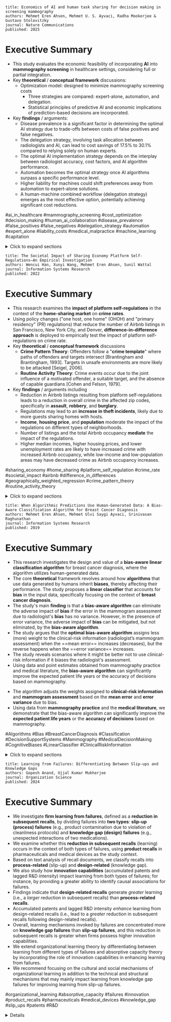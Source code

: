 # 

```
title: Economics of AI and human task sharing for decision making in screening mammography
authors: Mehmet Eren Ahsen, Mehmet U. S. Ayvaci, Radha Mookerjee & Gustavo Stolovitzky
journal: Nature Communications
published: 2025
```
# Executive Summary
- This study evaluates the economic feasibility of incorporating **AI** into **mammography screening** in healthcare settings, considering full or partial integration.
- Key **theoretical** / **conceptual framework** discussions:
    - Optimization model: designed to minimize mammography screening costs
        - Three strategies are compared: expert-alone, automation, and delegation.
        - Statistical principles of predictive AI and economic implications of prediction-based decisions are incorporated.
- Key **findings** / arguments:
    - Disease prevalence is a significant factor in determining the optimal AI strategy due to trade-offs between costs of false positives and false negatives.
    - The delegation strategy, involving task allocation between radiologists and AI, can lead to cost savings of 17.5% to 30.1% compared to relying solely on human experts.
    - The optimal AI implementation strategy depends on the interplay between radiologist accuracy, cost factors, and AI algorithm performance.
    - Automation becomes the optimal strategy once AI algorithms surpass a specific performance level.
    - Higher liability for machines could shift preferences away from automation to expert-alone solutions.
    - A human-machine combined workflow (delegation strategy) emerges as the most effective option, potentially achieving significant cost reductions.
 
#ai_in_healthcare #mammography_screening #cost_optimization #decision_making #human_ai_collaboration #disease_prevalence #false_positives #false_negatives #delegation_strategy #automation #expert_alone #liability_costs #medical_malpractice #machine_learning #capitation

 <details>
  <summary>Click to expand sections</summary>
	
# 1. Introduction
- Mammography is crucial for early breast cancer detection, with nearly 39 million women in the US undergoing screening in 2021 [Author, year].
    - The growing incidence of breast cancer and shortage of specialized radiologists create a demand-supply gap that AI can potentially bridge [Author, year].
- Recent studies suggest AI algorithms still underperform compared to radiologists in mammography-based cancer screening [Author, year].
    - Further research is needed before fully integrating AI into clinical practice [Author, year].
    - AI can triage cases by identifying mammograms with no significant findings, reducing radiologists' workload and generating cost savings.
    - AI can promptly refer cases with potential abnormalities to radiologists for further evaluation, ensuring timely and accurate patient care.
    - A Swiss clinical trial showed AI-assisted screening achieved cancer detection rates comparable to double-reading by radiologists, suggesting AI's potential as a triaging tool [Author, year].
- This research evaluates the economic viability of integrating AI-driven solutions into breast cancer screening programs.
    - We assess the cost and performance outcomes against radiologist-only solutions.
    - We examine scenarios where AI could completely replace radiologists and explore a strategy in which AI provides an initial assessment, delegating specific cases to radiologists.
    - To achieve our research objective, we formulate and solve an optimization model comparing three strategies: expert-alone, automation, and delegation.
    - Our model is grounded in the statistical principles of predictive AI and the economic implications of prediction-based decisions.
    - We leverage real-world mammography data from a mammography crowdsourcing challenge to empirically validate our results.
    - We aim to demonstrate how a healthcare organization can design its mammography operations, allocate tasks between radiologists and AI algorithms, and quantify the outcomes of such an arrangement.
 
# 2. Results
- We evaluate three distinct strategies for decision-making in mammography, each incorporating different degrees of AI involvement: expert-alone, delegation, and automation.
    - **Expert-alone**: Radiologists independently classify patients as either sick (*s*) or healthy (*h*) based on mammograms.
    - **Delegation**: AI screening identifies cases, with certain instances delegated to radiologists for final evaluation.
        - The AI algorithm evaluates the risk of breast cancer using mammography data and generates a continuous risk score, *r*.
        - If *r* is lower than a threshold *tD*, the algorithm classifies the patient as healthy (*h*).
        - If *r* exceeds *tD*, the case is referred to a human expert for further evaluation and final classification as either sick (*s*) or healthy (*h*).
        - The decision rule for the delegation strategy, *d(r)*, is:
 
        d(r) = h if r < tD
 
        η ∈ {h, s} otherwise
        - When *tD* approaches −∞, the delegation strategy converges to the human-only strategy.
    - **Automation**: Relies entirely on the AI algorithm.
        - The AI evaluates each mammogram and generates a risk score, *r*.
        - If *r* is less than or equal to a threshold *tA*, the patient is labeled as healthy (*h*).
        - If *r* exceeds *tA*, the patient is labeled as sick (*s*).
        - The automation strategy’s decision rule *a(r)* is:
 
        a(r) = h if r ≤ tA
 
        s otherwise
    - No additional follow-up is required for patients classified as healthy (*h*), regardless of the chosen strategy.
    - When a patient is classified as sick (*s*), follow-up procedures may be conducted.
    - The disease prevalence in the population is represented by λ.
 
## 2.1. Classification Outcomes and Probabilities
- The classification outcome falls into one of four categories: true positive (TP), false positive (FP), true negative (TN), or false negative (FN).
    - *P(o)* represents the probability of a specific outcome, where *o* ∈ {TP, TN, FP, FN}.
    - Effective screening aims to maximize *P(TP)* and *P(TN)* while minimizing *P(FP)* and *P(FN)*.
    - Since radiologists do not provide exact risk assessment values, we directly quantify the probabilities associated with each outcome, *PE(o)*, where *o* ∈ {TP, TN, FP, FN}.
    - For algorithms, performance is assessed based on their generated risk assessment scores, using the area under the ROC curve (AUC).
    - The AI algorithm assigns risk scores that follow two distinct normal distributions: one for the healthy population and another for the sick population.
        - The mean risk score for sick patients (*μs*) is greater than that for healthy patients (*μh*), such that *μh* < *μs*.
        - Equal variances (*σ*) are assumed for both distributions.
        - Under these assumptions, the risk prediction for a specific mammogram is assumed to follow a normal distribution, *N(μs, σ)* for patients with the disease and *N(μh, σ)* for those without it.
        - The performance of an algorithm, in terms of AUC, is then defined as:
 
        AUC = Φ(μs - μh) / (√2 * σ) = Φ(I/√2)
        - *Φ(.)* represents the standard normal cumulative distribution function and *I := (μs - μh) / σ* represents the information content of the algorithm [Author, year].
        - The information content measure, *I*, has a monotonic relationship with the AUC metric.
 
## 2.2. Expected Costs and Optimization
- The expected cost of a screening decision incurred by a healthcare organization under the delegation strategy, denoted as *CD(tD)*, and the automation strategy, denoted as *CA(tA)*, is determined by the respective thresholds applied in each approach.
    - Each use of the algorithm incurs a constant cost, denoted as *ca*.
    - The cost of involving a human expert in the decision is denoted as *ce*.
    - The healthcare organization incurs a cost of *cf* for each follow-up procedure performed when a patient has a suspicious finding.
    - The organization faces potential litigation risks if a sick patient is mistakenly classified as healthy.
        - The expected litigation cost for a false negative (FN) outcome is defined as *cl*.
- The healthcare organization’s objective is to reduce the costs associated with mammography-based breast cancer screening using AI.
    - This aligns with population-based payments for primary care services through capitation arrangements.
    - The healthcare organization wants to minimize its total costs without compromising physician autonomy in clinical decision-making.
    - The organization’s overall objective, *C***, is formally defined as:
 
    C* := min{CE, C*D, C*A}
 
    Where:
 
    C*D := min tD CD(tD)
 
    C*A := min tA CA(tA)
    - We make two simplifying assumptions in solving the model, Assumptions 1 and 2, which are technically and practically satisfied.
    - The overall optimization involves comparing optimal solutions with the expected cost of the expert-alone strategy, CE.
    - Theorem 1 in Section S1 presents closed-form solutions for optimal thresholds.
 
## 2.3. Optimal Strategy Characterization
- We analytically derive the optimal strategy building on insights from the value of information and medical decision-making literature [Author, year; Author, year].
    - The characterization of the optimal strategy within the parameter space results in intuitive thresholds consistent with those commonly observed in these fields.
    - Let:
 
    IED := I ∈ R : C*D = CE
 
    IEA := I ∈ R : C*A = CE
 
    IDA := I ∈ R : C*D = C*A
    - *IED*, *IEA*, and *IDA* denote the values of the algorithm’s information content at which the expected costs of the expert-alone and delegation strategies, expert-alone and automation strategies, and delegation and automation strategies, respectively, are the same as each other.
    - Let:
 
    BA := PE(TP) + PE(TN) / 2
 
    NFB := PE(TP)λ[cl − cf] − PE(FP)(1 − λ)cf
    - BA represents balanced accuracy, and NFB represents the net financial benefit due to expert decisions.
    - Balanced accuracy (BA) is the average of the sensitivity and specificity of the expert and is equivalent to the Youden Index [Author, year].
    - The net financial benefit (NFB) is calculated by subtracting the prevalence-adjusted cost of false positives from the prevalence-adjusted marginal benefit of preventing litigation risk through true positives.
 
### 2.3.1. Proposition 1
- *Proposition 1*. Assume *IED* < *IDA* so that delegation is a possible alternative. The optimal strategies for various conditions are outlined in Table 1.
    - The characterization of the optimal strategy is influenced by the comparison between disease prevalence and the relative economic consequences of false-positive versus false-negative decisions.
    - Tables 1a and b present distinct strategies depending on whether disease prevalence is low or high relative to these cost ratios.
    - In both low and high-prevalence cases, the optimal strategy is determined by both the performance of the human expert and the AI algorithm.
    - The columns in Tables 1a and b categorize the expert’s performance into two groups, distinguishing between cases where the net financial benefit is either low or high.
    - The rows in Tables 1a divide the expert’s net clinical benefit, assessed through balanced accuracy, into categories of low and high values.
    - They also categorize the AI algorithm’s discriminative performance in terms of *I* into low, medium, or high values (Tables 1a and b).
    - This framework extends the work of [Author, year] on decision curve analysis, applying these principles to combining human and machine predictions within a workflow.
 
### 2.3.2. Insights from Proposition 1
- Disease prevalence plays a pivotal role in determining the optimal strategy.
    - *λ0 = cf / cl* represents the critical prevalence value, defined as the ratio of the cost of a false positive to that of a false negative (the cost ratio).
    - Disease prevalence is considered high when *λ ≥ λ0* and low otherwise.
    - The level of disease prevalence significantly influences the healthcare organization’s optimal strategy.
    - Healthcare organizations should tailor their strategies to the specific prevalence levels within the patient populations they serve.
    - The choice among automation, delegation, or expert-alone strategies for different diseases will also depend on disease prevalence.
- When the net financial benefit due to the decision of the human expert is low, automation emerges as the preferred strategy in almost all cases.
    - The sole exception occurs when certain mammography tasks are delegated to human experts, driven by a high clinical benefit that compensates for the low financial return.
- When both the net financial and clinical benefits of the expert’s performance are sufficiently high, any of the three strategies can be optimal, for both low and high disease prevalence cases.
    - In this scenario, the performance of the algorithm primarily determines the optimal strategy.
    - When the algorithm’s performance changes from low to medium, the optimal strategy transitions from expert alone to delegation.
    - When the algorithm’s performance changes from medium to high, the optimal strategy becomes full automation.
- When the disease prevalence and net clinical benefit is low, the increasing performance of algorithms precipitates an abrupt transition from reliance on expert judgment to automated systems.
    - In such situations, either expert alone or automation is preferred over the delegation strategy.
- When the net financial benefit of the human expert is high, and the performance of the AI is low, the expert-alone strategy becomes the optimal strategy in both low- and high-prevalence scenarios.
 
### 2.3.3. Corollary 1
- *Corollary 1*. For any given *PE(TP)* and *PE(FP)*, there exists a performance level *IA* such that when *IA* < *I*, the optimal strategy is automation.
    - Once AI algorithms surpass a specific performance level, automation becomes the optimal strategy for mammography-based breast cancer screening.
    - Healthcare organizations can realize significant efficiency gains through the use of AI algorithms to replace some human tasks after a tipping point of AI performance.
    - The critical performance threshold required to switch to automation, *IA*, is higher for those tasks where expert performance is higher.
 
## 2.4. Asymmetric Litigation Costs
- The model captures the economic consequences of missing cancer cases, the case of a false-negative, and the ensuing litigation scenario.
    - This subsection analyzes the situation where litigation costs differ between the case when an AI algorithm makes an incorrect decision and one in which a human makes an incorrect decision.
    - The current regulatory environment in the U.S. does not provide a definitive answer to this question [Author, year].
    - Machines may be subject to product liability law, a potentially stricter standard, which may result in greater liability costs.
- We modify our model to study the case in which human vs. machine liability are different.
- *Proposition 2*. A higher liability for machines could alter providers’ preferences away from automation (or delegation) to expert-alone solutions.
    - Holding machines to a stricter standard could encourage increased human involvement in prediction based decisions.
    - Even the best-performing algorithms can produce imperfect predictions; hence, liability cases will be unavoidable when we let machines make decisions.
    - Human involvement may be preferable to a better-performing algorithm.
    - Social planners who regulate liability cases can set differential standards for humans or machines for a healthier transition to human-machine combined solutions and automation across firms.
    - Differential treatment of human vs. machine liability can help with the pacing problem between technological and legal developments.
 
## 2.5. Empirical Study
- We parameterize our model using multiple data sources and conduct two types of numerical experiments.
    - The first set uses estimates from large-scale, multi-site US mammography studies.
    - The second set uses algorithmic predictions and radiologist assessments from the Digital Mammography DREAM Challenge [Author, year].
        - The challenge aimed to develop AI algorithms for mammography-based breast cancer detection.
        - We have proprietary access to the predicted scores of AI algorithms, the true outcome of whether or not the patient developed cancer within a year from screening, and the radiologist’s assessment of the mammogram.
        - We use the top-ranked algorithms and obtain the per-mammogram algorithm cost leveraging the total cash prize offered and eventually given.
 
### 2.5.1. Numerical Characterization
- We start by characterizing the optimal strategy as a function of cost and performance parameters, using point estimates as presented in Table 2.
- We depict (i) how the apportioning of work between expert radiologists and algorithms depends on the performance differential between the two and (ii) the impact of algorithm and liability costs on how the work is shared between them.
    - For a fixed human performance level that is not too large, automation is the preferred strategy when the algorithm performance exceeds a certain AUC performance threshold.
    - This threshold is increasing in the human performance.
    - Expert alone is the preferred strategy when human performance is very high while the algorithm performance is low enough.
    - When neither the algorithm nor the radiologist dominates the other in terms of their performance, delegation could be the preferred strategy.
- A reduction in algorithmic costs replaces some of the parameter regions of the expert-alone strategy with the delegation strategy.
    - Reducing algorithmic costs facilitates human-machine combined solutions in lieu of human-alone approaches.
- Lower litigation costs have the effect of increasing the region in which delegation is optimal while reducing the regions of optimality for both automation as well as expert-alone strategy.
    - The lower litigation costs increases the tolerance for false negatives.
    - The optimal threshold under a delegation strategy increases resulting in lower reliance on the expert under a delegation strategy.
    - Policies such as placing a cap on damages through tort reforms can impact how the work is shared between humans and machines.
- When costs are high, the feasibility of delegation strategy requires high human and algorithm performances.
 
### 2.5.2. Backtesting the Model
- In this subsection, we validate our proposed approach by retrospectively testing the cost/performance of different AI strategies based on real data.
    - We have algorithm risk scores for 25,657 distinct mammograms in the holdout sample produced by 18 challenge contestants.
    - We undersample in a way to match the population prevalence and repeat this sampling procedure 100 times.
    - For each iteration of the sampling procedure, we evaluate the three strategies that our problem considers.
    - We compare the average costs associated with each strategy using a two-sided t-test and assess optimality at a 95% confidence level.
    - The backtesting experiments do not rely on the assumptions presented in the modeling section.
- When both the algorithm and litigation costs are low, the optimal strategy is delegation for most algorithms even when their performance is lower.
    - The difference in optimal costs between using higher and lower-performing algorithms in the redesign is large.
    - The expected costs under the delegation strategy using the top-performing algorithm suggest a 30.1% reduction from the expert-alone strategy.
- When both the algorithm and litigation costs are high, we observe only the top-performing algorithms to become a part of the mammography operations.
    - The expected costs under the delegation strategy suggest a 17.5% reduction from the expert-alone strategy.
    - The reductions in both cases suggest that potential savings from the delegation strategy could be substantial to healthcare organizations.
 
# 3. Discussion
- We examine how a healthcare organization strategically allocates tasks between human experts and AI systems to lower operational costs, considering three strategies: expert alone, delegation, or automation.
    - We use a probabilistic model, grounded in statistical principles of machine learning, to represent algorithmic decisions.
    - By applying this model, we minimize costs and identify conditions under which each strategy becomes optimal.
    - We also characterize these strategies based on the cost and performance of human experts and AI algorithm.
    - To quantify the economic outcomes, we incorporate estimates from medical studies and results from a crowdsourced competition on AI-based breast cancer detection.
- Our study offers valuable guidance to healthcare organizations on integrating AI into their workflows by balancing tasks between expert radiologists and algorithms.
    - Disease prevalence is a key factor in determining AI’s optimal use.
    - The balance between high and low prevalence, combined with the cost trade-offs of false positives and false negatives, can shift the preference toward either a delegation strategy or full automation.
    - Organizations should tailor their AI adoption and operational redesign decisions to the specific characteristics of each disease.
- The costs associated with algorithms and false assessments play a crucial role in shaping a healthcare organization’s optimal strategy.
    - When AI demonstrates high predictive performance, the organization may assign full responsibility to either the AI or the human expert, depending on the cost of implementing the algorithm.
    - Differences in litigation costs between algorithms and humans may induce the uptake of hybrid strategies where human involvement remains part of the decision-making process.
- The numerical experiments highlight both the practicality and benefits of the proposed approach.
    - Based on the current capabilities of AI in mammography and existing clinical practices, a human-machine combined workflow (the delegation strategy) emerges as the most effective option.
    - This strategy could achieve significant cost reductions, ranging from 17.5% to 31.1%.
- Our model reflects U.S. screening practices, thus, in non-U.S. contexts, alternative strategies should be considered.
- In conclusion, this paper introduces an operational framework for integrating AI into routine clinical decision-making, with a focus on mammography-based breast imaging.
    - We develop a mathematical characterization of the problem and validate our theoretical insights using data from a real-world crowdsourcing competition on breast cancer prediction from mammograms.
    - While the study uses mammography as a case example, the framework is adaptable to various clinical scenarios where predictive accuracy is essential, and AI holds significant potential to improve efficiency.
 
# 4. Methods
- We define the expected costs associated with each strategy as follows:
 
CE := ce + P(η = s)cf + P(η = h|s)λcl
 
CE = ce + λcl + PE(TP)λ[cf − cl] + PE(FP)(1 − λ)[cf]
 
CD(tD) := ca + P(r ≥ tD)ce + P(r ≥ tD, η = s)cf + P(r < tD|s)λcl + P(r ≥ tD, η = h|s)λcl
 
CD(tD) = ca + λcl + P(r ≥ tD|s)λ[ce + P(η = s|s)(cf − cl)] + P(r ≥ tD|h)(1 − λ)[ce + P(η = s|h)cf]
 
CA(tA) := ca + P(r ≥ tA)cf + P(r < tA|s)λcl
 
CA(tA) = ca + λcl + P(r ≥ tA|s)λ(cf − cl) + P(r ≥ tA|h)(1 − λ)cf
 
C* := min {CE, min tD CD(tD), min tA CA(tA)}
 
- In our optimization model, we rely on two technical assumptions that underpin our analysis:
 
Assumption 1. ca/(1 − λ) < ce < cf < cl.
 
Assumption 2. PE(TP) > ce / (cl − cf) and PE(FP) < (cf − ce) / cf
- Consistent with prior machine learning research in mammography, we assume conditional independence between the algorithm’s risk score and the human expert’s predictions given the patient’s health status.
 
# 5. Ethics
- Sage Bionetworks obtained IRB approval to conduct the Digital Mammography Challenge and to share the best predictive models and accompanying methods for research use.
- The IRB also granted a full waiver of authorization under HIPAA to enable access and analysis of the mammogram images and survey data to Sage Bionetworks and partner challenge organizers.
 
# 6. Datasets
- This study leverages two primary datasets to support its analysis.
    - The first dataset is synthetic data designed to simulate a controlled environment for validating theoretical models.
    - The second dataset originates from the Digital Mammography DREAM Challenge, a real-world crowdsourcing competition.
 
# 7. Reporting summary
- Further information on research design is available in the Nature Portfolio Reporting Summary linked to this article.
 
# 8. Data availability
- The synthetic data used to create Fig. 1 and the associated results can be generated using the code in our GitHub repository.
- The Digital Mammography DREAM Challenge data used to create Fig. 2 and associated results are available under restricted access due to its sensitive nature.
 
# 9. Code availability
- The analyses reported in this study used the statistical software R version 4.4.2.
- The entire codebase utilized in this manuscript is publicly available under the Apache License on the following GitHub repository.
 
---
 
# Executive summary of 1. Introduction
- The introduction highlights the increasing demand for innovative solutions in mammography screening due to the rising global incidence of breast cancer and the shortage of specialized radiologists.
- AI has emerged as a promising tool to bridge the demand-supply gap, with potential applications ranging from full automation to integrated AI-human decision-making.
- The research evaluates the economic viability of integrating AI-driven solutions into breast cancer screening programs and assesses the cost and performance outcomes against radiologist-only solutions, comparing expert-alone, automation, and delegation strategies using an optimization model grounded in statistical principles and real-world mammography data.
 
# Executive summary of 2. Results
- The Results section outlines three strategies for decision-making in mammography: expert-alone, delegation, and automation.
- It details how each strategy incorporates different degrees of AI involvement, including the decision rules and thresholds used by the AI algorithms.
- It presents the mathematical representation of the AUC, which is used to assess the performance of algorithms, and defines the key components such as information content.
- It introduces the expected costs and explains the assumptions used in solving the optimization model, along with the analytical derivation of the optimal strategy based on cost factors, accuracy, and algorithm performance.
- Furthermore, it studies how having a larger litigation cost for the algorithm when a sick patient is deemed as healthy could alter providers’ preferences away from automation (or delegation) to expert-alone solutions.
- Empirically, by parameterizing our model using multiple data sources, with numerical experiments and using algorithmic predictions and radiologist assessments from the Digital Mammography DREAM Challenge.
- Lastly, it validates our approach by retrospectively testing the cost/performance of different AI strategies based on real data.
 
# Executive summary of 3. Discussion
- The Discussion section synthesizes the findings of the study, emphasizing the strategic allocation of tasks between human experts and AI systems to minimize costs in mammography screening.
- It highlights the pivotal role of disease prevalence in determining the optimal AI use, as well as the costs associated with algorithms and false assessments.
- The section underscores the practicality and benefits of a human-machine combined workflow (delegation strategy) for significant cost reductions.
- It acknowledges the limitations of the model reflecting U.S. screening practices and proposes adaptations for non-U.S. contexts.
- Finally, the section concludes by emphasizing the adaptability of the developed operational framework to various clinical scenarios where predictive accuracy is essential.
 
# Executive summary of 4. Methods
- The Methods section outlines the mathematical formulations used to define the expected costs associated with each of the three strategies: expert alone, delegation, and automation.
- It details the assumptions made in the optimization model and states the condition of conditional independence between the algorithm's risk score and the human expert's predictions, given the patient's health status.
 </details>
  	
```
title: The Societal Impact of Sharing Economy Platform Self-Regulations—An Empirical Investigation
authors: Wencui Han, Xunyi Wang, Mehmet Eren Ahsen, Sunil Wattal
journal: Information Systems Research
published: 2022
```
 

 # Executive Summary
 

 -   This research examines the **impact of platform self-regulations** in the context of the **home-sharing market** on **crime rates**.
 -   Using policy changes ("one host, one home" (OHOH) and "primary residency" (PR) regulations) that reduce the number of Airbnb listings in San Francisco, New York City, and Denver, **difference-in-difference approach** is deployed to empirically test the impact of platform self-regulations on crime rate.
 -   Key **theoretical** / **conceptual framework** discussions
     -   **Crime Pattern Theory**: Offenders follow a "**crime template**" where paths of offenders and targets intersect [Brantingham and Brantingham, 1993]. Targets in unsafe environments are more likely to be attacked [Seigel, 2006].
     -   **Routine Activity Theory**: Crime events occur due to the joint influence of a motivated offender, a suitable target, and the absence of capable guardians [Cohen and Felson, 1979].
 -   Key **findings** / arguments including
     -   Reduction in Airbnb listings resulting from platform self-regulations leads to a reduction in overall crime in the affected zip codes, specifically in **assault**, **robbery**, and **burglary**.
     -   Regulations may lead to an **increase in theft incidents**, likely due to more guests sharing homes with hosts.
     -   **Income**, **housing price**, and **population** moderate the impact of the regulations on different types of neighborhoods.
     -   Number of listings and the total Airbnb occupancy **mediate** the impact of the regulations.
     -   Higher median incomes, higher housing prices, and lower unemployment rates are likely to have increased crime with increased Airbnb occupancy, while low-income and low-population areas may have decreased crime as Airbnb occupancy increases.
 

 #sharing_economy #home_sharing #platform_self_regulation #crime_rate #societal_impact #airbnb #difference_in_differences #geographically_weighted_regression #crime_pattern_theory #routine_activity_theory
 
<details>
  <summary>Click to expand sections</summary>
	
 # 1. Introduction
 

 -   The sharing economy has disrupted traditional industries and had unforeseen societal impacts [Greenwood and Wattal 2017, Zervas et al. 2017, Burtch et al. 2018, Babar and Burtch 2020], sparking debates on the need for regulation.
 -   Home-sharing platforms like Airbnb facilitate social harmony [Walker 2016] and generate revenue for local businesses but face opposition due to unfair competition with hotels, increased rents, and house prices [Horn and Merante 2017, Chen et al. 2021b].
 -   Major stakeholders contend to impose regulations on the sharing economy [Rauch and Schleicher 2015], while others propose self-regulation by the platforms themselves [Cohen and Sundararajan 2015].
     -   Airbnb has worked with municipalities to create self-regulations addressing the housing price crisis by removing short-term listings from professional hosts [Chen et al. 2021a], effectively reducing property sales prices [Kim et al. 2017].
 -   The rapid expansion of home-sharing economies raises concerns for public safety, with media highlighting criminal activities targeting Airbnb guests [Fox News 2018].
     -   Complaints emerged from cities stating that Airbnb has not adequately addressed issues related to safety [Grind and Shifflett 2019].
     -   Despite anecdotal evidence, the understanding of how home-sharing and platform self-regulations impact crime incidents is limited.
 -   I am interested in studying the societal impact (crime rate) of home-sharing platforms’ self-regulations.
     -   I will examine the impact of platform self-regulation on crime using policy changes that reduce the number of Airbnb listings.
     -   Previous studies on sharing economy regulations exist [e.g., Chen et al. 2021a], but I am among the first to study the societal impact of home-sharing self-regulations on crime rates.
     -   Xu et al. [2019] show the association between Airbnb and crime in an exploratory study, but this research lacks causal identification mechanisms and discussion of regulations.
 -   I seek to address the following research questions:
     -   *RQ1*: Do home-sharing platforms’ self-regulations impact crime rate?
     -   *RQ2*: How do economic and demographic factors moderate the relation between home-sharing platforms’ self-regulations and crime?
     -   *RQ3*: What factors mediate the effect of home-sharing platforms’ self-regulations on crime rate?
 -   To answer these questions, I leverage classic criminology theories, such as crime pattern theory and routine activity theory [Eck and Weisburd 2015], to conceptualize how the reduced presence of Airbnb listings impacts criminal acts.
     -   By rationalizing the relationship between the number of Airbnb listings and crime rates, I understand how home-sharing platforms' self-regulations impact local crime rates via reducing Airbnb listings.
 -   To identify the causal mechanisms, I use two policy changes implemented in 2016 and 2017 as a natural experimental design:
     -   the “one host, one home” regulation (OHOH)
     -   the “primary residency” regulation (PR)
     -   These regulations limited the number of Airbnb listings by a single host and prohibited commercial host listings in San Francisco, New York City, and Denver.
     -   I also construct a comparison group of zip codes from Los Angeles, Boston, and Seattle based on the size of the Airbnb market and economic and demographic characteristics.
     -   Using the difference-in-difference (DID) approach, comparing changes in crime incidents before and after implementing the policies, I can provide evidence of the impact of the regulations on crime.
 -   To construct the data set on crime rate, I collected incident-level detailed crime reports from January 2015 to December 2018 from each of these six cities' police departments.
     -   I also obtained a proprietary data set of detailed information of all active Airbnb listings during these four years from the six cities.
     -   The final data set includes more than 5 million crime incidents and listing information for over 400,000 Airbnb listings.
     -   Finally, I collected a number of economic and demographic measures from the U.S. Census Bureau, the Bureau of Labor Statistics, the Bureau of Transportation Statistics, the Federal Judicial Center, and Zillow Research to construct a set of control variables.
 -   The results show that the policies reduced overall crime in the affected zip codes.
     -   Specifically, I see reductions in assault, robbery, and burglary.
     -   Surprisingly, both policies increase theft incidents, as the policies led to more guests sharing homes with the hosts, increasing theft opportunities.
     -   Several robustness checks are carried out to validate the main results, including a relative time model, multiple falsification tests, and a DID estimation using the propensity score-matching method.
     -   Findings from all specifications are consistent with no detection of a heterogeneous pretreatment trend, which indicates that the primary assumption of the DID model is not violated [Angrist and Pischke 2008].
 -   To shed further light on the mechanism, I also examine how the policies impacted the supply, occupancy, and quality of Airbnb listings using mediation analysis.
     -   The number of listings and the total Airbnb occupancy was significantly reduced after implementing the policies, and they mediate the impact of the regulations.
 -   Finally, I explore the heterogeneous impact of Airbnb occupancy on crime in different neighborhoods.
     -   To incorporate confounding effects as a result of the spatial proximity between different neighborhoods, I apply geographically weighted regression (GWR).
     -   Our results suggest that with increased Airbnb occupancy, neighborhoods with higher median incomes, higher housing prices, and lower unemployment rates are likely to have increased crime.
     -   By contrast, low-income and low-population areas may have decreased crime as Airbnb occupancy increases.
     -   A potential explanation of these heterogeneous effects could be that in high-income neighborhoods, increased Airbnb occupancy boosts tourists' volume, which provides more suitable targets for offenders [Schwartz and Pitts 1995, Brunt et al. 2000].
     -   In lower-income neighborhoods, local businesses can benefit from the positive economic spillover effect of Airbnb, and financially struggling families might gain additional income through Airbnb. Thus, with improved economic circumstances, individuals in these communities will be less likely to pursue criminal acts that bear huge risks [Becker 1968, Freeman 1999, Raphael and Winter-Ebmer 2001].
 -   This research contributes to a growing stream of literature focusing on the societal and economic impact of platforms [Chan and Ghose 2014, Greenwood and Agarwal 2015, Bapna et al. 2016, Sundararajan 2016, Greenwood and Wattal 2017] by offering an understanding of the nuanced impact of self-regulations of the home-sharing industry on crime.
 -   This work also contributes to the public policy debate on the regulations of sharing economy platforms.
     -   The results of this study suggest that home-sharing platforms’ self-regulation can have societal benefits, but such policies should consider the mechanism and heterogeneity of the platform’s impacts on different types of crime and the geospatial location of the neighborhoods.
 

 # 2. Related Literature
 

 ## 2.1. Societal and Economic Impact of the Sharing Economy
 -   Academic research on the sharing economy has mainly focused on studying its impact as a disruptive technology on traditional industries, the economic environment, and society.
 -   A few studies highlight the effects of the sharing economy on the businesses they directly compete with.
     -   Wallsten [2015] finds that increased Uber use is associated with a decrease in complaints about taxi services.
     -   Zervas et al. [2017] show that space-sharing services impact the hotel industry unevenly, with lower-end hotels and hotels not catering to business travelers being the most affected.
     -   Li and Srinivasan [2019] study the impact of Airbnb on revenue and market size for the hotel industry.
 -   Another dimension of the sharing economy’s impact lies in its spillover effect on the economic environment.
     -   Burtch et al. [2018] show that the entry of ride-sharing platforms reduces entrepreneurial activity and lowers its quality.
     -   Research reveals that participation in online sharing economy markets is driven by local economic downturns and can help unemployed and financially struggling individuals generate temporary employment [Dillahunt and Malone 2015].
     -   Recent research also finds a positive association between local (offline) unemployment rates and the online labor supply in the gig economy [Huang et al. 2020].
 -   Furthermore, a growing body of literature sheds light on the societal impact of the sharing economy.
     -   Extensive evidence shows that the sharing economy can increase social welfare.
         -   For example, Babar and Burtch [2020] study the impact of ride-hailing services on public transit and find that ride-hailing services significantly reduced road-based, short-haul public transit services and increased the use of rail-based and long-haul transit services.
         -   Also, compared with traditional taxis, Uber shows a higher capacity utilization rate in terms of time and fuel efficiency [Cramer and Krueger 2016].
         -   Research on ride sharing also shows that Uber's entry is associated with a significant decline in drunk driving fatality rates [Greenwood and Wattal 2017].
         -   The number of Uber pickups is negatively associated with occurrences of rape in New York City (NYC) [Park et al. 2021].
 -   With the positive impacts of the sharing economy well documented, research has also focused on its negative effects.
     -   Anecdotal evidence has shown that guests of home sharing have been the target of various criminal activities [Fox News 2018, Xu et al. 2019].
     -   Home-sharing platforms such as Airbnb have been criticized for paying no attention to addressing safety issues [Grind and Shifflett 2019].
     -   Mejia and Parker [2021] provide evidence of bias in ride-sharing services by showing that ride cancellation rates are higher for African Americans and the LGBTQ community.
     -   Furthermore, prior literature has uncovered negative consequences of peer-to-peer platforms (which is a broader concept that includes the sharing economy), such as gender and racial discrimination on these platforms [Ge et al. 2020, Edelman et al. 2017].
     -   Racial hate crimes are found to be positively related to the availability of the internet [Chan et al. 2016].
     -   Chan and Ghose [2014] show how the entry of Craigslist increases the prevalence of HIV by providing a platform for people seeking casual sex partners, and Chan et al. [2019] also find Craigslist leads to a 17.58% increase in prostitution cases.
     -   Greenwood and Agarwal [2015] further identify granular effects across subpopulations (i.e., race, gender, and socioeconomic status) in the process where matching platforms increase HIV incidence.
 -   My work adds to this budding literature on the societal impact of sharing economy platforms.
     -   Airbnb's economic, societal, and spillover effect has attracted much attention from scholars [Zervas et al. 2017, Zhang et al. 2017, Benjaafar et al. 2019, Chen et al. 2021b, Mayya et al. 2021].
     -   This space-sharing platform can drastically change local communities [Sundararajan 2016], which may be related to change in criminal patterns.
     -   Because of both the economic implications and the externalities that the sharing economy generates, it is imperative to advance this stream of literature [Koopman et al. 2015].
 

 ## 2.2. Regulations on Home Sharing and Crime
 -   The direct and spillover effects of the sharing economy have led to a debate on the need to craft necessary regulations.
     -   There is a small but growing stream of research investigating sharing economy regulation across many disciplines [Katz 2015, Koopman et al. 2015, Hong and Lee 2018].
     -   Some researchers argue that platform self-regulation is the right approach to resolve the challenges brought by the sharing economy [Cohen and Sundararajan 2015, Sundararajan 2016].
     -   Others are concerned with market failure and advocate for some regulations to account for the negative externalities that platforms impose [Interian 2016].
     -   Studies in the field of law have investigated specific policy choices to regulate the sharing economy [Katz 2015, He 2017].
     -   Chen et al. [2021a] find that regulatory interventions have less impact on long-term growth in the home-sharing economy, but short-term regulations can create a deterrent for new entrants.
 -   Despite the diverse opinions, the consensus is that there should be a particular government intervention level that is best suited to regulate and collaborate with sharing-economy platforms [Interian 2016].
     -   Cohen and Sundararajan [2015] note that although platform self-regulation is ideal, government involvement or oversight is essential to correct for any suboptimal outcome.
 -   My central research question is to study whether and how the home-sharing platforms’ self-regulations impact crime rates.
     -   The purpose of the regulations (i.e., the “OHOH” and the “PR”) investigated in this study was to reduce the number of short-term rental listings to lower the local housing price and rent and to protect affordable housing.
     -   Parallel with this rationale, I argue that the regulations reduce the number of short-term home sharing listings, which lessen the volume of home-sharing guests; this can eventually reduce crime incidents.
     -   The implied logic here is that the guests tend to become the targets of criminals. Therefore, to assess our research question, it is critical to understand how home-sharing prevalence may induce crime activities.
 -   Prior work in sociology and criminology literature has discussed the generation of illegal acts as a result of environment and space features [Eck and Weisburd 2015].
     -   Rather than focusing on offenders' characteristics, theorists of space criminology concentrate more on the circumstances or environmental settings where criminal acts occur [Cohen and Felson 1979].
     -   These criminologists believe that crime may not always take place randomly and that crime rates depend on factors such as time, space, and society.
     -   Several theoretical perspectives, such as rational choice theory, crime pattern theory, and routine activity theory [Cohen and Felson 1979], have improved our understanding of the importance of environment in crime prevention efforts.
         -   The rational choice theory suggests that offenders will select targets and choose means to achieve their goals in a specific manner [Cornish and Clarke 2014].
         -   *Crime pattern theory* suggests that criminals usually follow a "**crime template**" to commit crimes, which consists of places where the paths of both offenders and targets intersect [Brantingham and Brantingham 1993].
         -   Targets are more likely to be attacked as a result of being exposed to an unsafe environment [Seigel 2006].
         -   In addition, offenders will feel most comfortable committing criminal events within the areas they know, and in most ways, offenders behave similar to the nonoffender population [Brantingham et al. 2017].
         -   *Routine activity theory* also supports the arguments that crime pattern theory provides.
             -   Specifically, routine activity theory seeks to understand the occurrence of crime events as the joint influence of several factors:
                 -   the presence of a motivated offender,
                 -   a suitable target,
                 -   the absence of capable guardians against a violation [Cohen and Felson 1979].
             -   While engaging in their illegal activities, rational offenders will note places where the handlers, guardians, or managers are unlikely to show up [Eck and Weisburd 2015].
 -   In the case of home sharing, guests have a higher chance of becoming targets of criminal activity compared with residents who regularly stay in the community.
     -   Although one may assume that tourists and travelers would experience the same level of crime as the residents of the community they are staying in, the fact that their behavior is different suggests otherwise [Brunt et al. 2000].
     -   Criminology literature has documented lifestyle as a pertinent risk of victimization [Schwartz and Pitts 1995].
     -   As noted in Ryan [1993, p. 177], tourists are obvious in their dress, and they carry items of wealth that are easily disposable such as currency, passports and cameras. They are relaxed, and off guard. They are also less likely to press charges should the criminal be caught.
     -   Furthermore, travelers may be unaware of risky locations, display signs of carelessness, and act differently than locals.
     -   Chesney-Lind and Lind [1986] find that tourists in Hawaii were more likely to become victims of crime such as robbery and rape than were locals.
 -   From the perspectives of both crime pattern theory and routine activity theory, the potential targets become actual victims when the potential offender is willing to commit a crime and when the potential target fits the offender’s crime template [Brantingham et al. 2017].
     -   Consider the following example: Potential offenders conduct routine activities, such as work, school, and shopping, like everyone else.
     -   They have normal spatiotemporal movement patterns [Brantingham et al. 2017].
     -   They also build awareness of the locations around their normal activities.
     -   However, when a house becomes a home-sharing property, one could readily observe and perceive certain changes regarding this property’s features.
     -   For example, the flow of the people to the house may spike, and the noise level around the house may increase [Ozer et al. 2021].
     -   These evident changes may trigger potential offenders to commit crimes on home-sharing guests, who are mostly tourists and travelers.
     -   Taken together, the penetration of home sharing in a community may induce criminal activities.
     -   When implementations of the regulations remove partial home-sharing listings, those home-sharing properties will be restored as normal residences, and we may expect a reduction in the crime rate.
 

 # 3. Research Methodology
 

 ## 3.1. Background
 -   Airbnb is an online marketplace and hospitality service for people to lease or rent short-term lodging.
     -   As the leading home-sharing platform, Airbnb has more than 7 million lodging listings in over 100,000 cities in 220 countries and has facilitated more than 750 million check-ins as of 2020.
 -   With rapid growth, home-sharing platforms have been associated with numerous social and economic issues, such as increasing prices for long-term rental housing.
 -   To work with the local government to promote responsible sharing, Airbnb has launched many self-regulation policies in many cities.
 -   Using such policies as a natural experiment, I examine the impact of home-sharing platforms’ self-regulations on crime incidents.
 

 ## 3.2. Econometric Identification
 -   In many cities with high housing demands, Airbnb has been criticized for squeezing the meagre supply of long term rental accommodations when property owners list their housing units on short-term rental platforms because it is more lucrative.
     -   Research reveals a rapidly growing portion of Airbnb’s listings belong to commercial operators who rent out more than one residential property to short-term visitors.
 -   To limit the impact of home sharing on long-term rental and housing markets, Airbnb is working with many cities worldwide to enact policies that self-regulate certain types of listings.
 -   My econometric identification hinges on policy changes that would directly reduce Airbnb listings and the number of guests hosted through Airbnb but are not related to crime statistics in the area.
     -   The usual empirical strategy utilizing the entry of home-sharing platforms may suffer from endogeneity challenges, such as simultaneity and omitted-variable biases.
 -   Therefore, I use policy changes that can serve as natural experiments to estimate the impact of Airbnb regulations on criminal activities.
     -   By searching the Airbnb site, I found that San Francisco, New York City, and Denver have enacted policies that explicitly require short-term rentals to be the sole primary residence of the host and/or require removing multiple listings belonging to the same host.
     -   Two types of policies have been adopted in these markets: **OHOH** and **PR**, intending to significantly reduce the number of listings.
     -   These are city-level policies that are implemented across all zip codes in the three cities.
 -   To determine whether the policies are effective, I observe the number of removed listings as a result of these policies.
     -   I define removed listings as listings that were active (that had at least one booked night) six months before the policy implementation but do not exist in the data set after the policy implementations (listings not observed).
     -   I found OHOH removed 29% and 26% listings from New York and San Francisco, respectively.
     -   PR removed 55% and 20% listings from San Francisco and Denver, respectively.
 -   Note here that all the sources, such as news articles, consistently state that the policies' implementations are mainly aimed at increasing the long-term rental housing supply and protecting affordable housing.
     -   Thus, the policies are not aimed at reducing crime.
     -   Because the policies are implemented at the city level, their implementations are not likely to be driven by zip code–level characteristics.
 -   I estimate these policies’ impact on crime by comparing changes in crime incidents before and after enacting the policies in a specific zip code with a baseline of changes in crime incidents in zip codes with no such policy over the same time.
     -   I construct the control group with zip codes from three cities similar to the affected cities (detailed in Section 3.3).
 

 ## 3.3. Data
 -   I combine several sources of data to form a rich data set.
     -   First, I collect incident-level crime reports from the police departments of the six cities in our sample.
         -   The reports include the details of each incident, such as time of reporting, location (in the form of geo-coordinates), crime types, suspects and victims (race and gender), and the resolutions.
         -   I collect the reports from January 2015 to December 2018 (48 months total, 22 months before the implementation of the first policy and 11 months after the implementation of the last policy).
         -   The crime incident reports from these cities do not follow the same reporting standard.
         -   Therefore, following the definitions in the National Incident-Based Reporting System, I first recode these crime reports and keep the four most common crime incident types in the United States:
             -   theft (the taking of another person's property or services without that person's permission or consent, with the intent to deprive the rightful owner of it),
             -   burglary (the illegal entry into a building or other area to do something illegal there),
             -   assault (an intentional act that puts another individual in danger of immediate harm),
             -   robbery (the taking of or attempt to take anything of value by force or threat of force, or by putting the victim in fear).
     -   Second, I obtained property-level Airbnb data from a third-party business intelligence company.
         -   The data set contains listing-level information such as zip code–level location, property characteristics, host descriptions, reviews, and prices of the listings.
         -   More important, it also includes property performance information (e.g., numbers of days booked by guests and available days of the listings for booking); thus, it provides an accurate measure of Airbnb occupancy.
         -   I am also able to identify listings that are removed after the policy implementations by using listing IDs.
         -   This data set spans the same time period as our crime reports (i.e., from January 2015 to December 2018).
     -   Last, I construct a vector of time-variant control variables that could impact crime rates across zip codes and cities from the U.S. Census Bureau, Bureau of Transportation Statistics, the Bureau of Labor Statistics, the Federal Judicial Center, and Zillow Research.
         -   The control variables include population, number of arrival passengers, unemployment rate, average monthly earning, law enforcement employee number, bankruptcy cases, and housing price index.
 -   I now discuss the process of choosing policy-unaffected cities.
     -   Because the policy was announced and implemented at the city level in New York City, San Francisco, and Denver, I choose cities comparable to these three affected cities.
     -   I first rank the major U.S. cities by Airbnb market size (in terms of the number of Airbnb listings) and economic and demographic characteristics (population, median household income, and unemployment rate).
     -   Then I use a Euclidean distance algorithm to find the nearest “neighbors” to the affected cities.
     -   Among the top 10 cities, I then select the cities that are not affected by policies that regulate Airbnb activities from 2015 to 2018.
     -   Among the remaining 7 cities, I further investigate the availability of crime incidence reports.
     -   Finally, I select 3 cities—Los Angeles, Seattle, and Boston—to form our control groups.
 -   Note that in our model, I include zip code–specific trends to relax the parallel trend assumption.
     -   I also test the comparability of the control group with the affected zip codes using a relative time model.
     -   I conduct a propensity score-matching analysis to ensure the comparability of the two groups.
 -   I merge these sources of data at the zip code level by year-month.
     -   Our sample consists of 421,869 Airbnb properties and 5,052,571 crime incidents from 581 zip codes, including 268 zip codes from treated cities and 213 zip codes from untreated cities.
 

 # 4. Analyses and Findings
 

 ## 4.1. The Policy Impact on Crime Incidents
 

 ### 4.1.1. Results from Difference-in-Difference Estimation
 -   I use a two-treatment DID estimation [Huang et al. 2017] to establish the effects of the two policies restricting home sharing on the crime rate.
     -   I also run separate DID estimations for each policy, and the results are consistent.
 -   I estimate the DID models as reflected in Equation (1):
     -   ln Crime cit( )  β1Onehomect + β2Primary Residencect + γ′Zit + μt + v i + εcit: (1)
     -   The dependent variable ln Crimeit( ) is an aggregated measure of the log transformation of the number of incidents of the different types of crime in zip code i in city c in month t; ln Total Crimeit( ) is the average of ln Crimeit( ) of different types of crimes.
     -   Our primary independent variables are treatment indicators Onehomect and Primary_Residencect, which are equal to 1 if that policy was announced in city c by time t.
     -   We also incorporate zip code (v i) and time (year-month) (μt) fixed effects to account for the unobserved characteristics pertaining to the zip codes and certain months.
     -   The error term is indicated byε.
     -   To reduce heteroskedasticity concerns, I use robust standard error clustered at the zip code level.
 -   I include Zit, a vector of covariates including zip code–level and city-level economic and demographic characteristics and zip code–specific time trends.
     -   I use three types of controls to account for variations in tourist/traveler volume across different zip codes and months.
         -   First, I include zip code–specific trends as a control in Zit to relax the parallel trending assumption.
         -   Second, I include city-county-month fixed effects to control for differences in seasonal demands across different cities and zip codes.
         -   Third, I collect passenger arrival data for all airports in the six cities from the Bureau of Transportation Statistics to control for changes in tourism over time in a given city.
     -   I also include a few relevant zip code–level controls, including the rent index at zip code-month level collected from Zillow Research, to control for the economic status of the zip code, as well as the location desirability of the zip code.
     -   I also include the personal bankruptcy claims at zip code-month level collected from the Federal Judicial Center to control for the economic hardship in a zip code that might impact crime activity.
     -   Finally, to control for any variations in law enforcement and government efforts in reducing crime during our observation window, I include county-year-level numbers of law enforcement workers as control variables in the model.
 -   The results (Table 4) show that after implementing the OHOH, overall crime was reduced by 4.9%: assaults were reduced by 6.8%, robbery by 6.8%, and burglary by 7.7% in affected zip codes compared with unaffected zip codes.
     -   After implementing the PR, overall crime shows a reduction of 5.8%; assaults were further reduced by 15.6% in affected zip codes and robbery by another 4.9% compared with unaffected zip codes.
     -   Surprisingly, theft increased after the implementation of both policies—by 7.3% and 5.1%, respectively—compared with that in control zip codes.
     -   A probable explanation for the increase in thefts is that as a result of the policies, because multiple listings and nonprimary residences are removed, more guests are likely to share homes with the hosts.
 

 ### 4.1.2. Results from Relative Time Model
 -   I check the parallel trend assumption by replicating our results in the main specification using a relative time model, which allows us to measure the treatment's effect over time, both before and after the treatment.
 -   Specifically, I model Crimeicit by Equation (2):
     -   ln Crimeict( ) ∑nτ−TλτDcτ + γ′Zit + μt + vi + εit: (2)
     -   Here, D ct is a dummy variable indicating whether month t is the τ month before (for negative τ’s) or after (for positive τ’s) the OHOH implementation.
     -   Standard errors are robust and clustered at the zip code level.
 -   As shown in Table 5, there is no evidence of the violation of the parallel trending assumption, and the results are consistent with the main specification.
 

 ### 4.1.3. Falsification Test
 -   Next, I perform a falsification test by running a random implementation model to determine whether the observed effect occurs purely by chance.
 -   To execute this model, I randomly apply the policy change treatment to 23,088 zip code-months, then regress the log of crime incidents on this “pseudo”-treatment, store the coefficient, and replicate the analysis 1,000 times before comparing the outcome of the actual treatment against the pseudotreatments.
 -   The results show that it is unlikely that the coefficients and effect sizes generated from our actual treatment are similar to the ones generated by the pseudotreatments (p < 0.001).
     -   Thus, the observed effect is unlikely to occur purely by chance.
     -   In addition, the estimated placebo coefficient is insignificantly different from 0 in all models, suggesting correlation within the zip code-month has been accounted for.
 

 ### 4.1.4. DID with Propensity Score Matching
 -   To ensure the comparability of the treatment zip codes and the control zip codes, I use propensity score matching (PSM) to construct a matching group of control zip codes, based on observable measures before the implementation of the policies.
 -   After matching, the covariates are quite balanced, with no significant differences between the controlled and treated groups.
 -   I then estimate the same model in Equation (1) on the PSM sample and report the results in Appendix D.
     -   The results are consistent with our main model results.
 

 ## 4.2. Mediating Effects of Airbnb Supply and Occupancy
 

 ### 4.2.1. Policy Impact on Airbnb Supply and Occupancy
 -   To further understand how the policies impact crime incidents, I investigate the impacts of the policies on Airbnb supply and occupancy.
     -   OHOH is expected to reduce the total number of listings.
     -   Similarly, in the case of PR, the total number of listings should also reduce significantly.
 -   With these policies in place, the price and quality of the listings might be impacted as well.
 -   To estimate these impacts, I use the estimation specification in Equation (1) to estimate the impact of the policies on Airbnb supply (Total number of listings, Total number of multilistings, and Total number of single listings), Airbnb total occupancy, and listing quality (Average price per night and Average listing rating).
 -   The DID results (Table 6) show that the total number of listings, total number of multilistings, and total number of single listings significantly reduced after OHOH was put in place (6.8%, 3.9%, and 8.6%, respectively).
     -   And they further reduced by 12.2%, 10.4%, and 13.9% after enacting PR.
     -   The total occupancy of Airbnb listings reduced 12.2% and 21.3% after OHOH and PR, respectively.
 -   Considering these results, I know that the number of guests hosted through Airbnb significantly reduced after the two policies were enacted.
     -   In addition, I see that the quality of listings is higher after the policy implementations (the average rating is 2% after OHOH and another 7.3% higher after PR).
     -   I also find that the average price reduced by 6.8% after OHOH.
 

 ### 4.2.2. Mediating Effects of Airbnb Supply and Occupancy
 -   In order to investigate whether the impacts of the policies are mediated through Airbnb listings and occupancy, I carry out mediation analyses following the procedure suggested by Baron and Kenny [1986].
     -   First, the main results of the study (Table 4) show that the implementations of policy impact crime incidents.
     -   Second, I demonstrated that the implementations of the policies impact the mediators—Airbnb supply and occupancy (Table 6).
     -   Next, I demonstrate that the mediators impact the dependent variables without controlling for the policies (Table 7).
     -   Finally, I regress total crime on both policy implementations and Airbnb supply/occupancy (Table 8).
         -   The results show that when including Airbnb supply or occupancy in the model, the impacts of policy implementations were reduced.
         -   And the impact of Airbnb supply and occupancy on crime is significant in all the models.
         -   Thus, the reduction of crime is mediated through the reduction of Airbnb supply and occupancy.
         -   I also carried out the Sobel test [Sobel 1982, Baron and Kenny 1986], and the test results support the significant mediation effects.
 -   These results suggest that the impact of policy implementations on crime is mediated through Airbnb supply and occupancy through reducing the number of tourists entering residential neighborhoods that may become victims of crimes and attract offenders.
 

 ## 4.3. Heterogeneity Effects
 -   The impact of Airbnb’s self-regulations on criminal activities might be heterogeneous across locations, influenced by the characteristics of zip codes and the surrounding areas.
     -   An extensive body of literature on economics of crime shows an association between crime rate and societal issues such as poverty, social exclusion, limited education, poor employment record, and low legitimate earnings [Becker 1968, Freeman 1999, Raphael and Winter-Ebmer 2001].
     -   Meanwhile, the sharing economy offers significant employment opportunities for the unemployed and underemployed populations [Huang et al. 2020].
 -   Therefore, it is useful to explore the heterogeneous effects of reduction of Airbnb occupancy (resulted from the self-regulations) on crime rates.
 -   To understand the heterogeneous impact of Airbnb occupancy on crime across geolocations, I adapt the concept of spatial heterogeneity and the GWR model.
     -   Spatial heterogeneity refers to the impact of geographical distance on the relationships between predicted and explanatory variables [Mennis and Jordan 2005, Wheeler 2019].
     -   GWR is a widely used spatial regression model that can identify how locally weighted regression coefficients may vary across the study area [Wheeler 2019].
 -   The basic idea of GWR is that when researching variables such as crime rate, we should consider the geographical relationships.
     -   To address this concern, GWR uses a matrix to give weights to the values from other locations in the data set to account for their influences on the focal location and to weight the influences based on geographical distance.
     -   Specifically, the GWR model extends the traditional regression framework by incorporating local parameters so that the model can be expressed as in Equation (3):
         -   Y i  β0 lati, loni( ) +∑nk0βk(lati, loni) × Xik + εi ,i  1, : : : , n; (3)
         -   where (lati, loni) denotes the coordinates of the point i, β0(lati, loni) denotes the intercept value, and βk(lati, loni) is a set of coefficients at point i.
         -   Unlike in the global model, where the coefficient estimates are fixed, this model captures local effects by allowing the coefficents to vary across space.
 -   In addition, to utilize the panel data to provide a better understanding of the impact of Airbnb on crime, I adopt the geographically and temporally weighted regression (GTWR) to account for spatial-temporal nonstationary.
     -   Thus, the GTWR model can be expressed as Equation (5):
         -   ln Crimeit( )  β0 lati, loni, ti( ) +∑nk0βk(lati, loni, t i)× Occupancy itk + εi, (5)
         -   where Crimeit is the number of crime incidents in zip code-month i, β0 is the intercept for zip code-month i (with geo-coordinates (lati, loni), time t i), and βk is the coefficient for Airbnb occupancy of zip code-month i.
 -   I use data from New York City to demonstrate the heterogeneous impact of Airbnb on crime (the distance between each pair of zip codes is calculated using the geo-coordinates of zip codes; therefore, I run this regression in one city, not across multiple cities that are not adjacent).
 -   The results (Table 9) show that Airbnb occupancy in general is positively related to crime incidents.
     -   When we allow the coefficient to vary across zip codes, we observe the variations in coefficients.
 -   To better explore and understand what characteristics of zip codes contribute to such patterns, I use a second-stage regression and regress the coefficients of each zip code on zip code characteristics.
     -   I regress the coefficients on the population density, income level, housing value, unemployment rate, race, and education level of a zip code.
 -   The results (Table 10) show that in populated, higher-earning areas with higher housing values and lower unemployment rates, Airbnb has a higher positive impact on crime, whereas in areas with less population, lower income, and higher unemployment rates, Airbnb might reduce crime activity.
 

 ## 4.4. Moderating Effects of Population, Income, and Housing Value
 -   Following prior IS research, I included additional moderation analyses using the factors identified from the GWR analysis using the following specifications, (6)–(8) in the DID model:
     -   ln Crimecit( )  β1Onehomect × log(Population i) + β2Primary Residencect × log(Population i) + γ′Zit + μt + v i + εcit, (6)
     -   ln Crimecit( )  β1Onehomect × log(Median Housing Value i) + β2Primary Residencect × log(Median Housing Valuei) + γ′Zit + μt + vi + εcit, (7)
     -   ln Crime cit( )  β1Onehomect × log(Median Household Incomei) + β2Primary Residencect × log(Median Household Incomei) + γ′Z it + μt + v i + εcit: (8)
 -   The results (Table 11) show that population, median household income, and median housing value moderate the impact of policy implementation, such that in areas with higher population, household income, and housing value, the total crime reduces more after the implementations of policies.
     -   These results are consistent and complement the findings of GWR models.
 

 # 5. Discussion and Conclusions
 

 -   Home sharing has contributed to the local economy and helped millions gain additional income, yet little is known about the societal spillover effects of home sharing.
 -   I attempt to address this gap by empirically investigating the impact of regulations that reduce home-sharing activity on crime incidents.
 -   Using two policy changes that restrict the number of listings in three major cities in the United States as a natural experiment, my DID estimation provides evidence that, in general, reduced home-sharing activities reduce criminal activities.
 -   I use a multitude of additional specifications and robustness tests to cross-validate the results, including a time relative model, a falsification test with random implementation models, and a DID with a propensity score-matching method.
     -   All models support the findings of the main DID specification.
 -   To demonstrate the mechanisms of the policy impacts, I analyze the impact of the new regulations on Airbnb supply and occupancy.
     -   The total number of Airbnb listings and total guest occupancies mediate the policy impact.
     -   Interestingly, I also find that the ratings of the listings improved after the implementation of the two policies.
     -   This result suggests that when home sharing is truly “sharing” of homes, rather than commercial listings that are unofficial hotels operating without proper security and management on site, the quality of service will be higher and will induce fewer safety risks.
 -   It is likely that the impact of home-sharing’s regulations will be heterogeneous, depending on neighborhood characteristics.
     -   Therefore, I examine the heterogeneous impacts of the reduction of Airbnb occupancy on crime.
     -   To better understand how the effects vary across neighborhoods, I use the GWR model.
     -   The ability to visualize how the relationships change on a map when using geo-coordinates enhances the comprehension of research findings.
     -   The results of this analysis indicate that in populated, higher-income areas with higher property values, Airbnb has a higher positive impact on crime.
     -   By contrast, in areas with less population, lower average income, and lower housing values, Airbnb activities negatively impact crime incidents.
 -   In most cities worldwide, regulations have yet to catch up with the sharing economy; thus, the industry largely relies on platform self-regulation.
     -   Our study provides unique insights into the effect that the sharing-economy platform's self-regulation can improve social welfare by reducing crime.
 -   To this end, my study contributes to the budding literature in the area of regulations in the sharing economy and provides empirical evidence to inform ongoing policy debates.
     -   Our results in this study show that well-thought-out regulations can reduce negative spillover effects of the sharing economy, ensure the safety of those who use the economy, and increase consumers' welfare.
     -   In addition, our results regarding the heterogeneous impacts of Airbnb on crime provide nuanced insights for policy makers.
     -   For example, regulations restricting home sharing in some areas of a city, taking into consideration neighborhood characteristics, might be beneficial.
 -   This research makes a valuable contribution to methodology in IS research on geographic IS.
     -   I am among the first in the IS area to explore the heterogeneity effects leveraging GWR, and I hope this work can pave the way for future work, not only in the sharing economy but also in areas such as mobile commerce, location-based advertising, and ubiquitous computing, to better account for dependency characteristics when considering spatial analysis.
 -   Our work has several limitations, some of which can serve as fruitful areas for future research.
     -   First, although our empirical testing demonstrates an absence of unaccounted-for heterogeneity before implementing the policies, it is important to acknowledge that our findings are not based on a completely randomized trial.
     -   Second, to the degree that limited information is available about the Airbnb hosts and guests involved in criminal acts, we are unable to tell what populations are influenced to the greatest extent based on various demographics—age, gender, race, and socioeconomic status.
     -   Finally, the results of this work are based on the analyses of six large and representative cities in the United States, and this work, to a large degree, resolves the data limitation noted by Greenwood and Wattal [2017] and Park et al. [2021].
     -   However, future research could use similar measures based on our study to test such relationships in other cities and states.
 

 # Executive summary of 1. Introduction
 -   The sharing economy has disrupted industries, sparking debates on regulation versus self-regulation.
 -   Home-sharing platforms like Airbnb face scrutiny regarding competition, housing prices, and safety.
 -   This research examines the societal impact, particularly crime rates, of home-sharing platform self-regulations (OHOH and PR) using a difference-in-difference approach.
 -   It seeks to answer:
     -   Do self-regulations impact crime rates?
     -   How do economic factors moderate this relationship?
     -   What factors mediate the effect?
 -   It leverages crime pattern theory and routine activity theory to understand how reduced Airbnb listings impact crime.
 

 # Executive summary of 2. Related Literature
 -   Research on the sharing economy focuses on its impact on traditional industries, the economy, and society.
 -   Studies highlight the effects on competing businesses (e.g., hotels) and the economic environment (e.g., entrepreneurship, employment).
 -   There's growing literature on the sharing economy's societal impact, including both positive (e.g., reduced drunk driving) and negative effects (e.g., discrimination, crime).
 -   The debate on regulations involves whether to promote self-regulation or government intervention to address negative externalities.
 -   Prior research in criminology links crime to environmental factors and space features, using theories like rational choice, crime pattern, and routine activity theory.
 

 # Executive summary of 3. Research Methodology
 -   The study investigates the impact of Airbnb's self-regulation policies on crime incidents.
 -   It uses a natural experiment based on "one host, one home" (OHOH) and "primary residency" (PR) policies in select cities.
 -   The identification strategy hinges on policy changes that reduce Airbnb listings and guest numbers but are unrelated to crime.
 -   Data from multiple sources is combined:
     -   Incident-level crime reports from police departments in six cities
     -   Property-level Airbnb data from a third-party business intelligence company
     -   Economic and demographic variables from various government agencies.
 -   Control cities (Los Angeles, Seattle, and Boston) are selected based on their similarity to treatment cities.
 

 # Executive summary of 4. Analyses and Findings
 -   A two-treatment DID estimation shows that OHOH and PR policies reduced overall crime, assault, robbery, and burglary in affected zip codes.
 -   However, theft incidents increased, potentially due to more shared homes.
 -   A relative time model confirms the parallel trend assumption.
 -   Falsification tests indicate the observed effects aren't purely by chance.
 -   Propensity score matching (PSM) ensures comparability between treatment and control groups.
 -   Airbnb supply and occupancy mediate the policy impact on crime.
 -   Geographically weighted regression (GWR) reveals that the impact of Airbnb occupancy on crime varies geographically.
 -   Population, income, and housing value moderate the policy impacts.
 

 # Executive summary of 5. Discussion and Conclusions
 -   The study empirically investigates the impact of regulations reducing home-sharing activity on crime.
 -   Using a difference-in-difference (DID) estimation, the results suggest that reduced home-sharing activities generally reduce criminal activities.
 -   The total number of Airbnb listings and total guest occupancies mediate the policy impact.
 -   The GWR model reveals that the impact of Airbnb occupancy on crime varies depending on neighborhood characteristics.
 -   This research contributes to the literature on regulations in the sharing economy and provides empirical evidence to inform policy debates.
</details>

```
title: When Algorithmic Predictions Use Human-Generated Data: A Bias-Aware Classification Algorithm for Breast Cancer Diagnosis
authors: Mehmet Eren Ahsen, Mehmet Ulvi Saygi Ayvaci, Srinivasan Raghunathan
journal: Information Systems Research
published: 2019
```

# Executive Summary

*   This research investigates the design and value of a **bias-aware linear classification algorithm** for breast cancer diagnosis, where the algorithm utilizes human-generated data.
*   The core **theoretical** framework revolves around how **algorithms** that use data generated by humans inherit **biases**, thereby affecting their performance. The study proposes a **linear classifier** that accounts for **bias** in the input data, specifically focusing on the context of **breast cancer diagnosis**.
*   The study's main **finding** is that a **bias-aware algorithm** can eliminate the adverse impact of **bias** if the error in the mammogram assessment due to radiologist's **bias** has no variance. However, in the presence of error variance, the adverse impact of **bias** can be mitigated, but not eliminated, by the **bias-aware algorithm**.
*   The study argues that the **optimal bias-aware algorithm** assigns less (more) weight to the clinical-risk information (radiologist’s mammogram assessment) when the ==mean error== increases (decreases), but the reverse happens when the ==error variance== increases.
*   The study reveals scenarios where it might be better not to use clinical-risk information if it biases the radiologist's assessment.
*   Using data and point estimates obtained from mammography practice and medical literature, the **bias-aware algorithm** can significantly improve the expected patient life years or the accuracy of decisions based on mammography.
- The algorithm adjusts the weights assigned to **clinical-risk information** and **mammogram assessment** based on the **mean error** and **error variance** due to bias.
- Using data from **mammography practice** and the **medical literature**, we demonstrate that the bias-aware algorithm can significantly improve the **expected patient life years** or the **accuracy of decisions** based on mammography.

#Algorithms #Bias #BreastCancerDiagnosis #Classification #DecisionSupportSystems #Mammography #MedicalDecisionMaking #CognitiveBiases #LinearClassifier #ClinicalRiskInformation

<details>
  <summary>Click to expand sections</summary>
	
# 1. Introduction

*   **Algorithms** are increasingly used in decision-making across various domains, but they can be susceptible to human **biases** when the input data is human-generated [Agarwal and Dhar 2014].
*   Algorithms using human-generated decisions as inputs can inherit and even exacerbate **biases** [Coiera 2015, Barocas and Selbst 2016].
    *   This situation is seen in areas like loan approvals, job hiring, and law enforcement [Pasquale 2015].
	*   **Algorithms** that ignore **bias** may provide predictions that suffer from limitations akin to those provided by human beings, potentially worsening the errors [Coiera 2015, Barocas and Selbst 2016].
*   The study aims to design an **algorithm** that accounts for **bias** in input data, particularly in the context of a **clinical decision support system (CDSS)** for **breast cancer diagnosis**.
	*   The **CDSS** is a tool to help referring physicians make informed decisions based on **mammography**.
	*   This approach aligns with integrating **information systems (IS)** research methods and **behavioral economics** to address issues and inform **design science research** [Goes, 2013].

## 1.1. Role of Bias in Breast Cancer Diagnosis

*   In **breast cancer diagnosis**, referring physicians use radiologists' assessments, patient clinical-risk information, and patient preferences [Ayvaci et al. 2018].
*   Radiologists provide probabilistic risk assessments based on **mammogram** findings, often considering the patient's clinical-risk information.
*   The impact of clinical-risk information on radiologists’ assessments is debated; some argue it improves accuracy, while others suggest it may bias the radiologist [Loy and Irwig 2004, Elmore et al. 1997].
*   The radiologist’s assessment could be biased by the patient’s clinical-risk information [Carney et al. 2012].
	*   Undue influences resulting from radiologists’ cognitive **biases** may affect the performance of the referring physician.
*   A **CDSS** can be a valuable tool for referring physicians by helping them make recommendations on follow-up actions.
	*   An important component of such a **CDSS** is the **classification algorithm** that uses the **clinical-risk information** and **mammogram** assessment to predict the likelihood of cancer.
*   The study addresses three key research questions:
    *   What is the optimal design of a linear classification algorithm in the presence of radiologist **bias**?
    *   How does the **bias** affect the **algorithm’s** performance and design?
    *   Should the **clinical-risk information** be used at all in the diagnostic process given its potential to **bias** the radiologist?
*   The contributions of this research are:
    *   A new approach to designing a **bias-aware classification algorithm** and analyzing the impact of **bias** on the algorithm and its performance, which is new to the literature.
    *   Quantifying the value of **bias-aware algorithms** in the **breast-cancer-diagnosis** context.

# 2. Related Literature

*   The study is related to literature on cognitive **biases** in medical decision making, the design of **decision support systems (DSS)**, and mathematical modeling of **decision biases**.

## 2.1. Cognitive Biases in Radiological Diagnosis

*   The presence of **clinical-risk information** is critical in **breast-cancer-diagnostic** performance and may reflect features of various types of **biases**.
*   Three common **biases** are **anchoring**, confirmation, and availability, which occur when synthesizing information for medical decisions [Ogdie et al. 2012].
    *   **Anchoring bias**: The human tendency to overvalue a single piece of information.
	    *   In radiology, the radiologist may be anchored by the clinical history when assessing the radiographic image [Lee et al. 2013, Alpert and Hillman 2004].
	    *   To mitigate the **anchoring effect**, it has been suggested that radiologists look at the image first [Griscom 2002].
	*   **Confirmation bias**: The decision maker looks for confirming evidence to bolster an early assessment, rather than trying to disprove it.
	    *   An early judgment based on the patient’s **clinical-risk information** may induce a radiologist to focus on **mammogram** features consistent with the initial impression and ignore the features that conflict with it [Wallsten 1981].
	    *   **Confirmation bias** relates to a radiologist’s interpretation of findings in support of prior conclusions, while **anchoring** relates to overreliance on a single piece of information, the **clinical-risk information**.
	    *   **Confirmation bias** may amplify the **anchoring effect** in diagnostic decisions [Croskerry 2003].
    *   **Availability bias**: A person overestimates the probability of an event that comes immediately to the person’s mind.
	    *   The **clinical-risk information**, when available at the time of imaging interpretation, may nudge the radiologist to be more suspicious of any findings on an image [Eraker and Politser 1982].
	    *   **Availability bias** can occur when a person overestimates the probability of an event that comes immediately to the person’s mind.
	    *   Mamede et al. (2010) found that medical residents were susceptible to **availability bias**.

## 2.2. Related IS Research

*   The existing literature on **classification** under noisy data focuses mainly on the development of expert systems where decision rules are learned from training data [Hong and Tsang 1997, Wu et al. 2003, Saar-Tsechansky and Provost 2007].
    *   Researchers have developed input modification methods to eliminate the negative effects of noise in training data [Mookerjee 2001, Jiang et al. 2005].
*   A substream of the classification literature focuses on discriminating classes under strategically manipulated data [Dalvi et al. 2004].
    *   Researchers proposed methods for optimal classification [Boylu et al. 2010] or for approximate solutions [Boylu et al. 2007].
*   The study’s approach differs from previous studies by:
    *   Explicitly modeling the source of noise as human **biases** rather than strategic agents.
    *   Decomposing the source of noise into systematic and random parts.
    *   Providing theoretical insights into how input **bias** affects **algorithm** design and performance.

## 2.3. Related Decision Analytic Work

*   The **decision analysis** and operations management community is examining problems related to the mathematical modeling of **decision biases**.
    *   An optimization-based approach was proposed to determine the weights for biased quantile judgments [Bansal et al. 2017].
    *   Research has found that **bias** can be beneficial in coordinating the firms’ decisions [Li et al. 2017].
    *   A machine-learning mechanism was developed to alleviate overconfidence **bias** and the overfitting problem while aggregating forecasts [Grushka-Cockayne et al. 2016].
*   The study takes a prescriptive approach and studies how the **algorithm** should be designed to optimally aggregate information and make recommendations in the presence of biased data.

# 3. Model Description

*   The model considers a patient with an unknown true health status and a radiologist assessing the **mammogram** to determine the presence or absence of cancer.
*   The radiologist has access to the patient’s **clinical-risk information**.
*   Presence or absence of cancer is indicated using labels + and −, respectively.
*   The true (unbiased) risk implied by the patient’s **mammogram** (imaging) and the true risk implied by the patient’s **clinical-risk information** are denoted as xi and xc, respectively.
    *   Conditional on the true health status of the patient, xi and xc follow a bivariate-normal distribution.
*   Under **bias**, the radiologist’s estimate, ˆxi, deviates from xi.
    *   The error introduced by **bias** is a random variable that follows a probability distribution.
*   The mean error, β(xc − ¯xc), depends on:
    *   How much xc deviates from its population mean, ¯xc, which serves as the anchor.
    *   The **bias** factor β ≥ 0, which measures the radiologist’s inherent **bias** level.
*   σ0 captures the variability in the error introduced by **bias** [6].
    *   β  0 and σ0  0 correspond to the unbiased assessment of xi.
*   Given a biased assessment from a radiologist, the tasks of the **classification algorithm** (hereafter, **bias-aware algorithm**) are to (i) aggregate ˆxi and xc and (ii) determine a threshold k for the aggregated risk to classify the instance as + or −.
*   The aggregate information, r, is defined as:
    *   r : (1 − α) ˆxi + αxc ,
    *   where α denotes the weight assigned to xc, and 1 − α denotes the weight assigned to ˆxi.
*   The study focuses on exploring the role of **bias** in the design and performance of the **bias-aware algorithm** and not the ability of either type of risk information in discriminating the + cases from the − cases.
*   The following definitions are also used:
    *   I(α, β, σ0)  (μc − μn)/σ as the discriminative ability of r.
    *   ∆i  μci − μni and ∆c  μcc − μnc, respectively.
    *   h : I(0, 0, 0) / I(1, 0, 0)  ∆i / ∆c
    *   t : (UTP − UFN)/P(−) / (UTN − UFP)/P(+)  UTP − UFN / UTN − UFP · P(+) / P(−)

# 4. Theoretical Analysis

*   The analysis explores the optimal **bias-aware algorithm** based on the AUC and the expected utility objectives.
*   It examines how **bias** affects **algorithm** performance and quantifies the impact of ignoring **bias**.
*   The analysis identifies conditions under which it is suboptimal to use the **clinical-risk information** given that it can **bias** the radiologist’s assessment.
*   Finally, the study discusses the case when **bias** impacts error mean and error variance proportionally.

## 4.1. Optimal Bias-Aware Algorithm

*   The **optimal weight** and threshold are characterized in Theorem 1:
    *   α∗(β, σ0) : 1 / (1 + σi / σc (h − ρ) / (σ2 / i (1 − hρ) + σ2 / 0 − σi / σc / β(h − ρ)))
    *   k∗(β, σ0) : k(α∗(β, σ0), β, σ0).
*   Key observations from Theorem 1:
    *   Utility parameters only affect the optimal risk threshold and not the optimal aggregation weight.
    *   If t  1, the risk threshold is also independent of the utility parameters.
    *   When the radiologist is unbiased such that β  0 and σ0  0, the optimal weight for the **clinical-risk information** reduces to that shown by Winkler (1981).
    *   The optimal weight for the clinical-risk information can be negative depending on the relative discriminatory ability of the two risks, the correlation between them, and the **bias** parameters.
*   Structural analysis of the optimal weight:
    *   α∗(β, σ0) is decreasing in **bias** factor β.
    *   An increase in the error variance (σ0) increases the weight assigned to the **clinical-risk information**.
    *   An increase in the correlation between the **clinical-risk information** and the **mammogram** risk (ρ) decreases the weight assigned to the **clinical-risk information** when the error variance is not too high.
    *   The threshold level for risk to recommend a follow-up is increasing in both **bias** factor and error variance.

## 4.2. Impact of Bias Under the Optimal Bias-Aware Algorithm

*   Proposition 1 characterizes how the **bias** factor, error variance, and other model parameters affect the expected utility and the discriminative ability under the **optimal bias-aware algorithm**.
    *   U∗(β2 , σ0)  U∗(β1 , σ0) < U∗(β1 , 0)  U∗(0, 0),
    *   AUC∗(β2 , σ0)  AUC∗(β1 , σ0) < AUC∗(β1 , 0)  AUC∗(0, 0),
    *   U∗(β, σ0) is independent of β and decreases in σ0, σi, σc, and ρ.
*   According to Proposition 1, (i) and (ii), the expected utility and discriminative ability are (weakly) smaller in the presence of **bias** than in its absence even under the **bias-aware algorithm**.
*   When error variance is zero (i.e., σ0  0), the **optimal bias-aware algorithm** eliminates the negative impact of **bias**.
*   In the presence of a positive error variance (i.e., σ0 > 0), the negative effect of **bias** cannot be eliminated through the **optimal bias-aware algorithm** alone.
*   The optimal expected utility, U∗(β, σ0), is independent of the **bias** factor (and, therefore, the mean error), yet it decreases in the error variance.

## 4.3. Impact of Ignoring Bias in the Algorithm

*   The value of the **bias-aware algorithm** is defined as the optimal utility when the algorithm adjusts for **bias** less the utility when the algorithm assumes that **bias** does not exist.
*   The utility value of the **bias-aware algorithm** is defined as:
    *   V(β, σ0) : U∗(β, σ0) − U(α∗(0, 0), β, σ0 , k(α∗(0, 0), 0, 0)).
*   Proposition 2 characterizes how the **bias** affects the value of the **bias-aware algorithm**.
    *   The **bias-aware algorithm** has (i) V(β, σ0) ≥ 0, and (ii) V(β, σ0) is decreasing in β when β < σ2 / 0 /(σc σi · (h − ρ)) and increasing otherwise.
*   The value does not necessarily increase in the **bias** factor (β).
*   If there is no error variance (σ0  0), then an increase in mean error always increases the value of the **bias-aware algorithm**.
*   When the error variance is not zero, the value increases in the mean error only when the mean error is larger than a threshold.
    *   An increase in mean error mitigates the adverse impact of a large error variance for fixed values of α and k.
*   The interaction between the mean error and error variance due to **bias** is critical in determining the value of the **bias-aware algorithm**.

## 4.4. Should the Clinical-Risk Information Be Used Under Radiologist Bias?

*   The adverse impact of mean error alone due to **bias** can be eliminated, but an increase in the error variance diminishes the usefulness of the **clinical-risk information**.
*   The social planner can consider two possible alternatives:
    *   Use the **clinical-risk information** but design the algorithm to account for the **bias**.
    *   Not use the **clinical-risk information** at all.
*   Proposition 3 characterizes when the **clinical-risk information** should be available in the system despite the possibility that it may **bias** the radiologist.
    *   If h ≥ 1 and 1 / h − √(h2 − 1)σ2 / 0 / σ2 / i < ρ, then U∗(β, σ0) < U(0, 0, 0, k(α∗(0, 0), 0, 0)); otherwise, U∗(β, σ0) > U(0, 0, 0, k(α∗(0, 0), 0, 0)).
*   Insights from Proposition 3:
    *   Even when the **clinical-risk information** is informative on its own, not using it in the whole process may be better than using it.
    *   A high-enough correlation will cause the **clinical-risk information** to be not useful.
    *   An increase in the error variance (σ0) enlarges the region in the parameter space where not using the **clinical-risk information** is better than using it.
    *   When a diagnostic task is based on data derived from human experts susceptible to cognitive **biases**, the error variance induced by **bias** is a key factor to consider.

## 4.5. Joint Influence of Bias on Both the Mean Error and Error Variance

*   The baseline model assumes the radiologist’s **bias** influences the mean error and error variance in **mammogram** assessment independently.
*   Assuming that a shift in the **bias** factor has a proportional impact on mean error and error variance, the study models error due to **bias** conditional on **clinical-risk information** as ˆxi − xi | xc ∼ N (β(xc − ¯xc), βσ0).
*   Theorem 2 in Online Appendix B provides the optimal weight and risk threshold under the new model.
*   Proposition 4 suggests that when mean error and error variance are proportional, an increase in the **bias** factor always hurts the **optimal** expected utility or discriminative performance unless there is no error variance.
    *   U∗(β2 , σ0) < U∗(β1 , σ0) < U∗(β1 , 0)  U∗(0, 0),
    *   AUC∗(β2 , σ0) < AUC∗(β1 , σ0) < AUC∗(β1 , 0)  AUC∗(0, 0).
*   The main additional insight from the proposition is that when the **bias** factor influences both the mean error and error variance, the **bias-aware algorithm** alone cannot completely eliminate the adverse impact of **bias**.

# 5. Design and Value of the Bias-Aware Algorithm for Breast Cancer Diagnosis: A Computational Experiment

*   The study uses a **breast-cancer-outcomes database** based on **clinical-risk information** and the medical literature.

## 5.1. Parameter Estimation

*   The study uses the **Breast Cancer Surveillance Consortium (BCSC) database** to estimate the parameters of the **clinical-risk distributions**.
*   The parameters for the clinical-risk distributions are μpc  2.4042, μnc  2.1900, σpc  0.3656, and σnc  0.3869, and the indicated AUC of the clinical-risk information (AUCc) is 0.656.
*   The parameters for the **mammography** distributions are imputed using the performance benchmarks reported in the medical literature.
*   Three different AUC values for the **mammography** risk are selected to represent low (AUCi  0.780), moderate (AUCi  0.820), and high (AUCi  0.890) discriminative ability.
*   The correlation between **mammogram** and **clinical-risk information**, ρ, is estimated as 0.0548 using Spearman’s rank correlation.
*   The study estimates the disutility as the life years lost, following the medical literature.

## 5.2. Optimal Bias-Aware Algorithm: Aggregation Weights and Decision Threshold

*   For the prevailing **clinical-risk** model with an approximate AUC of 0.656 and an average-quality **mammogram** with an AUC of about 0.820, the **clinical-risk information** should carry a relative weight of approximately 24% and the **mammogram** risk should carry a relative weight of 76% under no **bias**.
*   Under no **bias**, a follow-up should be recommended if the weighted risk score exceeds a value of 2.62.
*   The **optimal weight** on the **clinical-risk information** (mammogram risk) generally decreases (increases) when either **bias** factor (β) increases or error variance (σ2 / 0 ) decreases.
*   When both **bias** factor and error variance are sufficiently high, it is optimal to use a larger weight for the **clinical-risk information** under **bias** than under no **bias**.
*   An accurate estimation of **bias** parameters is essential for the **optimal design** of a **bias-aware algorithm**.
*   An increase in any **bias** parameter only increases the threshold.

## 5.3. Impact of Radiologists’ Bias on Breast-Cancer-Diagnosis Outcomes

*   The impact of radiologists’ **bias** is quantified as the reduction in expected life years because of the presence of **bias**.
*   When the accuracy of the **mammography** is moderate (i.e., AUCi  0.820), for the prevailing **clinical-risk** models with AUCc  0.656, the presence of various levels of **bias** could result in a reduction in the expected life years for all patients ranging from 8.00 to 119.69.
*   The adverse impact of **bias** increases as the mean error or error variance due to **bias** increases.
*   The negative impact of **bias** is higher if the **mammogram** is more accurate.
*   A reduction in AUC from 0.837 to 0.831 translates into an additional 237,900 misdiagnoses of patients’ health.
*   Appropriate mechanisms to eliminate or mitigate the **bias** should be adopted.

## 5.4. Value of a Bias-Aware Algorithm for Breast Cancer Diagnosis

*   The value of a **bias-aware algorithm** is examined using the percentage of lost expected life years recovered by accounting for **bias**.
*   The no-**bias** case (β  0 and σ0  0) results in the maximal expected life years.
*   When there is no error variance, σ0  0, the **bias-aware algorithm** is able to recover 100% of the loss incurred by a **bias-blind algorithm**.
*   The value of a **bias-aware algorithm** diminishes when either the mean error or error variance increases, but the value can still be substantial.
*   Mitigating the impact of clinical-risk-information-induced **bias** through a **bias-aware algorithm** alone is likely to be challenging when the radiologist’s **bias**-related behavior is highly unpredictable.

## 5.5. Should the Clinical-Risk Information Be Used for Breast Cancer Diagnosis?

*   Not using the **clinical-risk information** for diagnosing **breast cancer** is sometimes better than using it if it will **bias** the radiologist.
*   The thresholds for the mean error or error variance due to **bias** above which using the **clinical-risk information** leads to an inferior expected utility or AUC are shown in Table 2.
*   The critical role played by the relative discriminative ability of the **clinical-risk information** and **mammogram** in decisions concerning the use of **clinical-risk information** for cancer diagnosis is emphasized.

## 5.6. Impact of Bias When the Accuracy of Clinical-Risk Information Improves

*   As the AUC of **clinical-risk information** increases, the percentage of loss that can be recovered by accounting for **bias** decreases.
*   Correcting for the detrimental effects of **bias** is more difficult at higher **clinical-risk information** AUC values.
*   **Bias** becomes less of an issue and a **bias-aware algorithm** becomes less valuable as the discriminative ability of the **clinical-risk information** improves relative to that of the **mammography**.

# 6. Discussion and Conclusion

*   When algorithms use human-generated input data that suffer from human **biases**, the predictions they generate may exacerbate the errors stemming from such **biases**.
*   The **optimal bias-aware algorithm** can eliminate the adverse impact of **bias** if there is no variability associated with the **bias**-induced error in the radiologist’s assessment.
*   The optimal **bias-aware algorithm** assigns a smaller (larger) weight to the **clinical-risk information** (**radiologist’s mammogram** assessment) when the mean error increases, but the reverse happens when the error variance increases.
*   The **bias-aware algorithm** can significantly improve the expected patient life years.
*   The magnitude of improvement depends critically on the relative discriminative abilities of **clinical-risk information** and **mammogram**.

## 6.1. Translating the Findings Into Clinical Practice

*   Realizing the gains indicated by the study depends on:
    *   Finding ways to incorporate proper weighting of **clinical-risk information** and **mammogram** information.
    *   Reducing, eliminating, or properly adjusting for the **bias** due to **clinical-risk information**.
*   The referring physician should use a decision support system (DSS) that accounts for the unintended over- or underassessment of risk because of the available information.
*   One challenge is that the radiologists a physician deals with could be biased to different degrees, both in terms of **bias** factor (i.e., mean error) and error variance.
*   The relative simplicity of the model makes it possible to incorporate the model into a decision-aid tool.
*   The referring physician’s attitude toward its predictions is another issue to consider.

## 6.2. Future Directions

*   The model can be extended to a general scenario with n attributes and m classification outcomes.
*   Nonlinear aggregation models can provide additional insights into the impact of **bias**.
*   Patient-level **mammography** data would provide better estimates.
*   Estimating the **bias** parameters requires extensive well-designed experiments.
*   The model should be validated by implementing it in a **CDSS** in practice and comparing the actual results with the model predictions.

# Executive summary of 1. Introduction

*   **Algorithms** are increasingly used in decision-making and are prone to human **biases** when they use human-generated data.
*   The study focuses on designing a **bias-aware algorithm** for use in a **CDSS** for **breast cancer diagnosis**.
*   The research aims to answer three key questions about the design and impact of a **bias-aware algorithm** in the context of **breast cancer**.

# Executive summary of 2. XXX (Section 2)

*   The study is related to the literature on cognitive **biases** in medical decision making, the design of **DSS**, and mathematical modeling of **decision biases**.
*   The **anchoring**, confirmation, and **availability biases** can affect **radiological diagnosis**.
*   The study’s approach differs from previous studies by explicitly modeling the source of **bias** as human cognitive flaws.
*   The study takes a prescriptive approach and studies how the **algorithm** should be designed to optimally aggregate information in the presence of biased data.

# Executive summary of 3. Model Description

*   The model considers a patient with an unknown health status and a radiologist assessing a **mammogram** and access to **clinical-risk information**.
*   The error introduced by **bias** is a random variable and a function of a **bias** factor and error variance.
*   The study focuses on exploring the role of **bias** in the design and performance of the **bias-aware algorithm**.
*   The study defines aggregate information, r, and the weight assigned to **clinical-risk information** and **mammogram**.

# Executive summary of 4. Theoretical Analysis

*   The analysis explores the optimal **bias-aware algorithm** based on the AUC and the expected utility objectives, focusing on how **bias** affects **algorithm** performance.
*   The **optimal algorithm**'s characteristics are presented, with key observations.
*   It shows how bias affects utility and discriminative ability and the impact of ignoring **bias**.
*   It also identifies the conditions under which it is suboptimal to use the **clinical-risk information** given that it can bias the radiologist’s assessment.
*   It discusses the impact of both the mean error and the error variance.

# Executive summary of 5. Design and Value of the Bias-Aware Algorithm for Breast Cancer Diagnosis: A Computational Experiment

*   The study uses a **breast-cancer-outcomes database** based on **clinical-risk information** and the medical literature to perform a computational experiment.
*   The parameters for the clinical-risk and mammography distributions are estimated.
*   The impact of radiologists’ **bias** on breast-cancer diagnosis outcomes is quantified.
*   The value of a **bias-aware algorithm** for **breast cancer diagnosis** is examined.
*   The study discusses whether **clinical-risk information** should be used and the impact of **bias** on increasing the accuracy of the **clinical-risk information**.

# Executive summary of 6. Discussion and Conclusion

*   The study examines the design and value of a **bias-aware algorithm** for use in a **CDSS** for **breast cancer diagnosis**.
*   The **optimal bias-aware algorithm** can eliminate the adverse impact of **bias** if there is no variability associated with the **bias**-induced error.
*   The **optimal bias-aware algorithm** assigns a smaller (larger) weight to the **clinical-risk information** (**radiologist’s mammogram** assessment) when the mean error increases, but the reverse happens when the error variance increases.
*   The **bias-aware algorithm** can significantly improve the expected patient life years.
*   The findings can be translated into clinical practice, which involves a proper weighting of **clinical-risk information** and **mammogram** information, and reducing, eliminating, or properly adjusting for the **bias** due to **clinical-risk information**.
*   Future research directions are also suggested.
</details>



```
title: Learning from Failures: Differentiating Between Slip-ups and Knowledge Gaps
authors: Gopesh Anand, Ujjal Kumar Mukherjee
journal: Organization Science
published: 2024
```
 

# Executive Summary
- We investigate **firm learning from failures**, defined as a **reduction in subsequent recalls**, by dividing failures into **two types**: **slip-up (process) failures** (e.g., product contamination due to violation of cleanliness protocols) and **knowledge gap (design) failures** (e.g., unexpected interactions of two medications).
- We examine whether this **reduction in subsequent recalls** (learning) occurs in the context of both types of failures, using **product recalls** in pharmaceuticals and medical devices as the study context.
- Based on text analysis of recall documents, we classify recalls into **process-related** (slip-up) and **design-related** (knowledge gap).
- We also study how **innovation capabilities** (accumulated patents and lagged R&D intensity) impact learning from both types of failures; for instance, by providing a greater ability to identify causal associations for failures.
- Findings indicate that **design-related recalls** generate *greater* learning (i.e., a *larger* reduction in subsequent recalls) than **process-related recalls**.
- Accumulated patents and lagged R&D intensity *enhance* learning from design-related recalls (i.e., lead to a *greater* reduction in subsequent recalls following design-related recalls).
- Overall, learning mechanisms invoked by failures are concentrated more on **knowledge gap failures** than **slip-up failures**, and this reduction in subsequent recalls is greater when firms possess higher innovation capabilities.
- We extend organizational learning theory by differentiating between learning from different types of failures and absorptive capacity theory by incorporating the role of innovation capabilities in enhancing learning from failures.
- We recommend focusing on the cultural and social mechanisms of organizational learning in addition to the technical and structural mechanisms that may mainly impact learning from knowledge gap failures for improving learning from slip-up failures.

#organizational_learning #absorptive_capacity #failures #innovation #product_recalls #pharmaceuticals #medical_devices #knowledge_gap #slip_ups #patents #R&D

<details>
# 1. Introduction
- Organizational learning theory suggests that failures can lead to improvements [Cyert and March 1963; Argyris and Sch¨on 1978, 1996; Argote 2013; Sitkin 1992, Dahlin et al. 2018].
- **Product failures** are defined as undesirable outcomes for users [Cannon and Edmondson 2001].
- We categorize product failures into **slip-ups** in production processes and **knowledge gaps** in product designs [Rasmussen 1983, Frese and Keith 2015].
    - Organizational learning requires reinforcement of established practices and experimentation for changes to product designs [Popper and Lipshitz 1998; Anand et al. 2016, Eggers and Suh 2019].
- This research aims to determine whether learning occurs from both **slip-up failures** and **knowledge gap failures**.
    - We also examine how **absorptive capacity** from **innovation capabilities** enhances these learning mechanisms [Cohen and Levinthal 1990].
- Absorptive capacity theory indicates that firms differ in their ability to absorb and use information, especially those with a history of innovation [Cohen and Levinthal 1990].
    - We apply this perspective to learning from product failures, focusing on knowledge absorbed from innovation efforts and past innovations [Dahlin et al. 2018], rather than just external sources.
- We develop hypotheses based on organizational learning and absorptive capacity theories, testing them using data on **product recalls** as indicators of product failures [Haunschild and Rhee 2004, Thirumalai and Sinha 2011, Kalaignanam et al. 2013, Shah et al. 2017, Gao et al. 2022, Astvansh et al. 2022a].
- We divide product recalls into **process-related** (slip-up) and **design-related** (knowledge gap) recalls.
    - **Innovation capabilities** are measured using **accumulated patents** and **lagged R&D intensity** [DeCarolis and Deeds 1999, Pennetier et al. 2019].
- We present two examples of firm learning from product recalls.
    - The first example is a medical implant device recall due to difficulty in distinguishing the top and bottom of the device, leading to inverted implantations. This design-related recall prompted a redesign to prevent future errors.
    - The second example involves the da Vinci surgical robot, where recalls related to the surgical tip and robotic "EndoWrist" portions were followed by supplemental design approvals and patents, indicating learning and innovation.
- We use product recall data for publicly traded firms in the medical device and pharmaceutical industries in the United States, regulated by the FDA.
    - We use text analysis of recall announcements to identify process-related and design-related recalls. We employ negative binomial generalized linear models (GLMs) to study firm learning. Patent data comes from the USPTO, and R&D investment data from the WRDS database.
- The key findings are:
    - Firms learn more from design-related recalls than from process-related recalls.
    - Innovation capabilities (accumulated patents and lagged R&D intensity) enhance learning from recalls.
    - This enhancement is greater for design-related recalls.
- This study demonstrates how the reasons for failures and firms' innovation efforts interact, leading to heterogeneity in learning from failures.
- We discuss results from a post hoc analysis, suggesting that the two types of recalls invoke different learning mechanisms:
    - Knowledge gap failures benefit from focused root cause analysis, experimentation, and design changes.
    - Slip-up failures require deliberate actions to improve process compliance.
- We make three contributions:
    - Develop a two-way categorization of failures and study the impacts on learning.
    - Provide evidence of the connection between learning from failures and innovation capabilities.
    - Generate implications for more comprehensive learning from failures, including slip-up failures, emphasizing organizational culture and a dual focus on innovation and improvement [Sitkin et al. 1994, Repenning and Sterman 2001; Adler and Borys 1996, Chandrasekaran et al. 2012].

# 2. Conceptual Development
## 2.1. Product Failures
- Failures are outcomes of errors resulting in departures from anticipated outcomes [Cannon and Edmondson 2005, Dahlin et al. 2018].
- Product failures are distinct from managerial failures in terms of learning mechanisms [Sitkin 1992, Goodman et al. 2011].
    - Managerial failures relate to broader decisions with firm-wide implications [Eggers 2012a, b; Barnett and Freeman 2001; Muehlfeld et al. 2012].
    - Product failures are technical failures conducive to information gathering, investigation, and experimentation [Khanna et al. 2016].
- Product failures are somewhat unavoidable due to increasing complexities [Thirumalai and Sinha 2011, Shah et al. 2017, Ball et al. 2018, Zou et al. 2023].
    - Reactions to product failures can result in experiential learning through organizational efforts [Edmondson 2011, 2023; Dahlin et al. 2018, p. 253].
- Mechanisms for learning include allocating attention to causes [Ocasio 1997, Park et al. 2023] and searching for and implementing solutions [Cyert and March 1963].
- Despite support for learning from product failures [Haunschild and Rhee 2004, Thirumalai and Sinha 2011, Kalaignanam et al. 2013], further studies are needed on different types of failures and conditions conducive to such learning [Wowak and Boone 2015, Dahlin et al. 2018, Park et al. 2023].
- The ability to make sense of errors and handle uncertainty is crucial for deriving lessons from failure experiences [Park et al. 2023].
    - Innovation capabilities can enhance the capability of learning from failures [Greve and Taylor 2000, Maslach 2016].
- We categorize product failures into:
    - **Slip-up failures**: related to the execution of prescribed established processes.
    - **Knowledge gap failures**: related to missing functionalities or malfunctions [Rasmussen 1983, Goodman et al. 2011, Frese and Keith 2015].
- Slip-up failures result from inappropriate application of established rules, while knowledge gap failures result from the nonexistence of complete rules [Reason 2016].
    - They mirror "avoidable errors and the unavoidable outcomes of experiments and risk taking" [Cannon and Edmondson 2005, p. 300].
- Examples of slip-up failures: product contamination due to violation of cleanliness protocols, faulty product due to miscalibration.
- Examples of knowledge gap failures: unexpected interactions of medications, failure of a device to perform its intended function for unclear reasons.

## 2.2. Product Recalls
- **Recalls** are the correction or removal of products following failures [FDA 2020b].
- Recalls for consumer products are common and increasing, with over 850 recall events in the second quarter of 2023.
- Recalls can result in significant direct and indirect costs. Examples include Johnson & Johnson’s 2010 recall of Children’s Tylenol and Pfizer's 2012 recall of birth control pills.
- Recall counts provide longitudinal data for studying learning, and their texts provide insights into reasons for recalls.
- Strategic approach to managing recalls is to resolve the failures and derive lessons for future products and processes [Sitkin 1992, Craig and Thomas 1996].
- Manufacturing processes and product designs are main sources for product recalls [Hora et al. 2011, Shah et al. 2017].
    - **Process-related recalls** originate from shortfalls in process compliance [Ball et al. 2018].
    - **Design-related recalls** originate from development or enhancement of products [Thirumalai and Sinha 2011, Ball et al. 2018].
- Process-related recalls and design-related recalls align with descriptions of slip-up failures and knowledge gap failures.
- We use data on recalls issued by FDA-regulated firms in the medical device and pharmaceutical industries.
    - FDA-related recalls are mostly voluntarily issued by the manufacturer and overseen by the agency [Williams 2010, Nagaich and Sadhna 2015].
    - These are expected to be more authentic firm-choices that lead to learning [Haunschild and Rhee 2004].

# 3. Hypotheses
- We consulted with five practitioners and a subject matter expert from the FDA to develop our conceptual foundations.
- The FDA regulates the manufacture of medical devices and pharmaceuticals (Step 1). Manufacturing firms monitor user reports and gather market intelligence (Step 2).
- When a product failure is detected, a quality management team analyzes it (Step 3) to determine whether the failure is isolated or systematic (Step 4).
    - In the case of an isolated failure (Step 4a), action is taken to resolve it. This is described as single-loop learning [Argyris 1977, Argote and Miron-Spektor 2011].
    - In the case of a systematic failure (Step 4b), the team escalates the incident and recommends a recall [Wowak et al. 2021, Darby et al. 2023].
- If approved, the firm issues the recall in coordination with the FDA (Step 5), which oversees removals and corrections.
- Next, the quality management team searches for root causes and develops ways to reduce chances of failures (Step 6).

## 3.1. Learning from Recalls
- One perspective suggests that failure experiences are more effective at generating learning because they activate managerial attention [Ocasio 1997, Ocasio et al. 2020] and result in more focused searches for solutions [Madsen and Desai 2010, Desai and Madsen 2022].
- An opposing view is that firms do not learn from failure experiences due to myopic reactions, uncertainty, and lack of sustained results [Cannon and Edmondson 2001, Edmondson 2011].
- The contingency view focuses on conditions under which failures may or may not lead to learning [Park et al. 2023].
- Existing research has pointed to the existence of learning from recalls [Thirumalai and Sinha 2011, Kalaignanam et al. 2013].
    - Voluntary recalls have a greater impact than mandatory recalls [Haunschild and Rhee 2004].
- We add contextual specificity by studying learning from recalls, and the contingency role of innovation capabilities on such learning.

### 3.1.1. Learning from Process-Related Recalls
- When the product recall is based on a slip-up (Step 6a(i)), corrections focus on updating standard operating procedures (Step 6a(ii)) and on training and motivating employees (Step 6a(iii)).
- After the recall, the firm may need FDA approval for the changes (Step 6a(iv)).
- Research in quality management emphasizes process control and engagement of employees [Sitkin et al. 1994, Anderson et al. 1994].
- The challenge is combining attention to compliance and efficiency with autonomy and innovation [Adler et al. 1999, Spear and Bowen 1999], preventing deterioration of attention [Anand et al. 2012], and changing organizational cultures [Tucker and Edmondson 2003].
- We posit that issuing and terminating process-related recalls provides impetus for organizational environments [Choo et al. 2007] conducive to developing better processes by bringing attention [Ocasio 1997, Ocasio and Wohlgezogen 2010] to process control.

- *H1a*: Accumulated process-related recalls are negatively associated with subsequent process-related recalls.

### 3.1.2. Learning from Design-Related Recalls
- A design-related recall is based on a defect in an existing product or deficiencies in features (Step 6b(i)).
- Fulfilling the knowledge gap requires searching for knowledge from internal (Step 6b(ii)) and external (Step 6b(iii)) sources, combining it (Step 6b(iv)) into new knowledge to redesign the product (Step 6b(v)).
- The quality management team uses data and drawings (Step 6b(vi)).
- In addition to terminating the recall, the firm needs approvals from the FDA for new designs.
- A design-related recall has a higher level of ambiguity than a process-related recall [Kalaignanam et al. 2013].
- Causal attributions play a crucial role in preventing similar failures [Dahlin et al. 2018, Park et al. 2023].
- Research emphasizes the value of structural mechanisms [Jensen and Szulanski 2007, Maslach et al. 2018, Argote and Guo 2016].

- *H1b*: Accumulated design-related recalls are negatively associated with subsequent design-related recalls.

## 3.2. Enhancement of Learning from Recalls
- The quality management team consults with design teams.
- The teams working on innovations and on recalls share knowledge.
- Firms that do this well look for similar issues and related products.
- The FDA oversees recalls and approvals for new products.
- Innovation capabilities enhance firms’ understanding of product functionalities and improve proficiencies for recovering from failures.
- We propose a role for firm innovation capabilities in developing absorptive capacity for learning from recalls [Cohen and Levinthal 1990].
- We focus on the innovation capabilities of firms [Adler and Borys 1996, Chandrasekaran et al. 2012, Zou et al. 2023].
- Firms’ stocks of innovations and their innovation efforts represent two integral aspects of the innovation capabilities [Cohen and Levinthal 1990, DeCarolis and Deeds 1999].

### 3.2.1. Stocks of Innovations: Accumulated Patents
- Stocks of innovations enhance learning from failures in three ways:
    - Prior innovation experience provides firms with a greater ability to identify causal associations for failures.
    - Stocks of innovations support wider internal searches for solutions.
    - Stocks of innovations help identification of valuable external knowledge [Cohen and Levinthal 1990].
- Patents represent the generation of new processes and products [Katila and Ahuja 2002, Durand et al. 2008].

- *H2*: The negative association of accumulated recalls with subsequent recalls is stronger when there are higher numbers of accumulated patents than when there are fewer accumulated patents.
- Stocks of innovations are an indicator of a firm’s orientation toward experimentation.

- *H2a*: The negative association of accumulated process-related recalls with subsequent process-related recalls is stronger when there are higher numbers of accumulated patents than when there are fewer accumulated patents.
- Accumulated patents provide evidence of innovative actions for developing or using new technologies [Van Den Bosch et al. 1999].

- *H2b*: The negative association of accumulated design-related recalls with subsequent design-related recalls is stronger when there are higher numbers of accumulated patents than when there are fewer accumulated patents.

### 3.2.2. Recent Innovation Efforts: Lagged R&D Intensity
- Finding remedies for failures involves troubleshooting problems.
- Active involvement in R&D implies a greater focus on integrating information from diverse sources [Teece et al. 1999].

- *H3*: The negative association of accumulated recalls with subsequent recalls is stronger when there is higher lagged R&D intensity than when there is lower lagged R&D intensity.

- *H3a*: The negative association of accumulated process-related recalls with subsequent process-related recalls is stronger when there is higher lagged R&D intensity than when there is lower lagged R&D intensity.
- Design-related recalls call for actions that are close to R&D efforts.

- *H3b*: The negative association of accumulated design-related recalls with subsequent design-related recalls is stronger when there is higher lagged R&D intensity than when there is lower lagged R&D intensity.

# 4. Data
## 4.1. Sample
- We test our hypotheses using data on recalls in the U.S. medical device and pharmaceutical industries during 2000–2016.
- All recalls in our data set are voluntary recalls.
- FDA classifies recalls into three classes (I to III).
    - We removed Class III recalls.
- We compiled and cross-validated the data on recalls using the FDA recalls database and the FDA’s Significantly Regulated Organizations (SROs) list.
- We selected firms listed in the U.S. stock exchanges, and removed firms that did not exist independently for at least 10 years due to mergers and acquisitions (M&As).
- We deleted firms that did not have at least 30 recalls during 2000–2016.
- Our final sample consists of 1,728 firm-years (108 firms over 16 years) for 53 medical devices and 55 pharmaceutical publicly traded firms in the United States, with 7,984 recalls.
- We collected product approvals from the FDA database, patent data from the USPTO, and financial data from the WRDS database.

## 4.2. Classification of Recalls
- We classified recalls based on the text of the description for each recall using a combination of manual and automatic text analysis.
    - This resulted in 33% process-related and 67% design-related recalls in medical devices and 59% process-related and 41% design-related recalls in pharmaceuticals.
- Cross-validating our classification with the self-classification by firms resulted in a 95% match.

## 4.3. Operationalization of Variables
### 4.3.1. Dependent Variables
- Subsequent Recalls: measures the total number of recalls in a firm-year.
- We divide Subsequent Recalls into Subsequent Process-related Recalls and Subsequent Design-related Recalls.

### 4.3.2. Independent Variables
- Accumulated Recalls: cumulative count of recalls issued by the firm until the prior year (t - 1).
- Accumulated Patents: the stock of innovations that a firm has accumulated prior to a specific year t starting from the year (t - 10).
- Lagged R&D Intensity: R&D investment as a percentage of net revenue of the firm for the preceding year (t - 1).

### 4.3.3. Control Variables
- Lagged Revenue: the prior year’s net revenue of a firm.
- Lagged Profitability: a firm’s one-year lagged net operational profitability as a percentage of net revenue.
- Lagged Product Approvals: a firm’s one-year lagged total number of new products as reported in the FDA database.
- Industry: identifies whether each firm is in pharmaceutical or medical devices.
- Firm: identifies each firm.
- Year: controls for year fixed effects.

# 5. Analyses and Results
- Descriptive statistics and correlations are shown in Table 1.
- Subsequent recalls, subsequent process-related recalls, and subsequent design-related recalls are negatively correlated with accumulated recalls, accumulated process-related recalls, and accumulated design-related recalls, respectively.
- Subsequent recalls has positive correlations with accumulated patents and lagged R&D intensity.
- We estimate negative binomial generalized linear models (NB-GLMs).
- We check for serial correlations using the Breusch-Godfrey test and the Durbin-Watson test.
- We perform all model estimations with correction for serial correlation using the tsglm() function.
- Based on a significant result for a Hausman test, we used fixed effects of firms in the models.

## 5.1. Learning from Recalls (Baseline Premise in Lieu of Hypothesis 1) and Enhancing Effects of Accumulated Patents (Hypothesis 2) and Lagged R&D Intensity (Hypothesis 3)
- In Table 2, we present the results for the NB-GLM for learning from all recalls.
- Accumulated recalls is significantly and negatively associated with subsequent recalls (b = -0.76, p < 0.001).
    - This supports the learning effect established in the extant literature.
- Accumulated patents (b = 0.44, p < 0.001) and lagged R&D intensity (b = 0.37, p < 0.001) have significant positive associations with subsequent recalls.
- The interaction of accumulated recalls with accumulated patents is significant and negative (b = -0.13, p < 0.001).
    - This supports *H2*, indicating greater learning from accumulated recall experience for firms with greater stocks of innovations.
- The interaction of lagged R&D intensity with accumulated recalls is also significant and negative (b = -0.28, p < 0.001).
    - This supports *H3*, stating that firms making greater innovation efforts learn better from recall experience.

## 5.2. Learning from Process-Related Recalls (Hypothesis 1a) and Enhancing Effects of Accumulated Patents (Hypothesis 2a) and Lagged R&D Intensity (Hypothesis 3a)
- In Table 3, we present the results for the NB-GLM for learning from process-related recalls.
- The parameter estimate for accumulated process-related recalls is negative but only marginally significant (b = -0.16, p < 0.10).
    - Thus, we do not find support for the learning-related negative association between accumulated process-related recalls and subsequent process-related recalls (*H1a*).
- The interaction of accumulated process-related recalls and accumulated patents is negative and significant (b = -0.11, p < 0.001).
    - This supports *H2a*.
- The interaction of lagged R&D intensity and accumulated process-related recalls is not significant.
    - Therefore, we do not find empirical support for *H3a*.

## 5.3. Learning from Design-Related Recalls (Hypothesis 1b) and Enhancing Effects of Accumulated Patents (Hypothesis 2b) and Lagged R&D Intensity (Hypothesis 3b)
- Table 4 shows the results for the NB-GLM for learning from design-related recalls.
- Accumulated design-related recalls is significantly and negatively associated with subsequent design-related recalls (b = -0.19, p < 0.001).
    - This result supports *H1b*, which posits that experience with accumulated design-related recalls results in learning.
- The two interactions of accumulated patents and accumulated design-related recalls and lagged R&D intensity and accumulated design-related recalls have significant and negative effects (b = -0.11, p < 0.001) and (b = -0. 30, p < 0.001) on subsequent design-related recalls.
    - These results support *H2b* and *H3b*.

## 5.4. Summary of Results
- We summarize our results in Table 5.
- The interaction-effects results support our assertion that stocks of innovations (accumulated patents) and recent innovation efforts (lagged R&D intensity) enhance learning from product failure experience (accumulated recalls) and reduce the likelihood of subsequent recalls.
- Although the main effects strongly support the existence of learning from knowledge gap failures (accumulated design-related recalls), they do not support the existence of learning from slip-up failures (accumulated process-related recalls).

## 5.5. Additional Tests for Learning and Alternative Explanations
- We explore three events other than product recalls that can also provoke attention, driving learning, and leading to improvements in product performance:
    - public litigation
    - adverse events
    - FDA-issued warning letters.
- We create Litigation as a binary categorical variable coded as 1 if a firm experienced product-related litigation.
    - The integration of litigation with accumulated recalls is marginally significant (b = -0.03, p < 0.10). These results suggest that product-related litigations do focus organizational attention.
- We estimate separate models for counts of serious and not serious adverse events.
    - Lagged serious adverse events have a positive significant association with subsequent recalls.
    - The interaction of lagged serious adverse events with accumulated patents is significant (b = -0.08, p < 0.05).
- We use a categorical variable Warning Letter to indicate if a firm experienced an FDA warning related to shortcomings in products and processes.
    - Results suggest that warning letters focus managerial attention and improve subsequent performance (b = -0.11, p < 0.01).
- Overall, the additional tests provide supporting evidence for the attention focusing mechanism of failures.
- We explore if the learning is driven by firms' inherent capabilities by estimating models of cross-learnings, examining whether accumulated design-related recalls are associated with subsequent process-related recalls and vice versa.
    - Results indicate a marginally significant cross-learning effect of accumulated design-related recalls on subsequent process-related recalls (b = -0.14, p < 0.10).

## 5.6. Supplementary Analyses
### 5.6.1. Robustness Checks
- We perform two supplementary analyses to check the robustness of our results against endogeneity and nonindependent observations:
    - We use an instrumental variable (IV) regression estimate to instrument the potential endogenous explanatory variable lagged R&D intensity.
    - We use a generalized estimating equation (GEE) with exchangeable variance structure within firms to check for robustness against the possible non-IID structure of the observed data.
- Both these results confirm the robustness of the original results.

### 5.6.2. Post Hoc Analysis
- We conduct a post hoc analysis that considers different periods for accumulating past recalls and patents.
- Although learning from accumulated design-related recalls appears to take more time to accrue, the lessons appear to persist.
- In contrast, process-related learning may accrue more quickly but can deteriorate.

# 6. Discussion
- Our objectives were to differentiate between product failures attributed to slip-ups and knowledge gaps, study organizational learning from each, and study the impacts of firms' innovation capabilities on learning from failures.
- Results indicate that firms learn from failures to reduce subsequent failures, and this learning is greater for firms with stronger innovation capabilities.

## 6.1. Theoretical Implications
- Our research extends the theory of organizational learning from failures by explaining the role of the context for learning:
    - sources of failures
    - innovation capabilities of firms
- Different organizational mechanisms for learning are activated by slip-up failures versus knowledge gap failures.
    - Cultural mechanisms apply to a greater extent for slip-up failures.
    - Structural mechanisms apply to a greater extent for knowledge gap failures [Popper and Lipshitz 1998].
- The results of our post hoc analysis offer additional implications for learning from the two sources of failures.
    - Learning from slip-up failures is quick to be realized, it is also quick to deteriorate.
    - deliberate efforts to refocus attention on process compliance is needed [Ocasio and Wohlgezogen 2010, Anand et al. 2012]
- The second contingency factor is the innovation capabilities of the firm.
- We invoke absorptive capacity theory.
    - This study, to the best of our knowledge, is the first to demonstrate the role of absorptive capacity in organizational learning from failures.
- Absorptive capacity helps to discern opportunities for exploring new knowledge from failure occurrences, and through a greater capability to assimilate and sustain the knowledge [Martini et al. 2017].

## 6.2. Practical Implications
- Our categorization would readily apply to failures in other regulated industries as well.
- In our analysis, slip-up failures did not result in improving the performance of firms.
    - maintaining continuous attention to compliance is needed [Repenning and Sterman 2001, Anand et al. 2012]
- By turning prior failures into sources of knowledge, they can reduce the potential for subsequent failures.
- We need to encourage innovation orientation which has inbuilt mechanisms for learning from failures [Greve and Taylor 2000].

## 6.3. Limitations
- We conducted our empirical analyses on data from two industries that are highly dependent on innovation.
- The findings are most applicable to firms in industries that more strongly depend on innovation.
- Other limitations of our research derive from the secondary nature of data used to test our hypotheses.

---

# Executive summary of 1. Introduction
- This section introduces the study's focus on how firms learn from failures, distinguishing between slip-up and knowledge gap failures.
- It highlights the **theoretical foundations** in organizational learning and absorptive capacity.
- The section sets the stage by explaining the categorization of failures and the role of innovation capabilities in enhancing learning from product recalls, using examples to illustrate the concepts.

# Executive summary of 2. Conceptual Development
- This section defines product failures and differentiates them from managerial failures.
- It categorizes product failures into **slip-up** and **knowledge gap failures**, providing examples.
- The section explains the context of product recalls and their significance, linking them to the two categories of failures.

# Executive summary of 3. Hypotheses
- This section develops the **hypotheses** based on organizational learning and absorptive capacity theories.
- It describes the model and the practical steps involved in product failures and recalls.
- The section presents detailed arguments for each hypothesis, including the expected relationships between accumulated recalls, innovation capabilities (patents and R&D intensity), and subsequent recalls.

# Executive summary of 4. Data
- This section describes the data used for the study, focusing on the sample selection criteria and data sources.
- It details the classification of recalls into process-related and design-related categories, and the operationalization of variables such as accumulated recalls, patents, R&D intensity, and control variables.

# Executive summary of 5. Analyses and Results
- This section presents the results of the empirical analyses.
- It explains the statistical models used (NB-GLMs) and the steps taken to ensure robustness.
- The section summarizes the findings for each hypothesis, including the main effects of accumulated recalls and the moderating effects of innovation capabilities.
- It includes additional tests for alternative explanations and a post hoc analysis of the persistence of learning over time.

# Executive summary of 6. Discussion
- This section discusses the **theoretical and practical implications** of the findings.
- It extends organizational learning theory by explaining the role of context (failure source and innovation capabilities).
- The section offers practical implications for firms, highlighting the importance of addressing both knowledge gap and slip-up failures, and building innovation-focused cultures.
- It also acknowledges the limitations of the study and suggests directions for future research.
</details>
